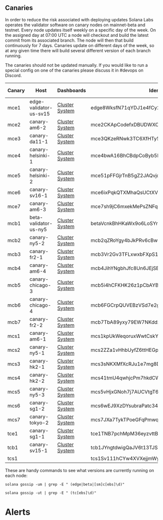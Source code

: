 ## Canaries
In order to reduce the risk associated with deploying updates Solana Labs operates the validator
software on canary nodes on mainnet-beta and testnet. Every node updates itself weekly on a specific
day of the week. On the assigned day at 07:00 UTC a node will checkout and build the latest commit
from its associated branch. The node will then that build continuously for 7 days. Canaries update
on different days of the week, so at any given time there will build several different version of
each branch running.

The canaries should not be updated manually. If you would like to run a special config on one of
the canaries please discuss it in #devops on Discord.

|Canary|Host|Dashboards|Identity|Cluster|Channel|Updates on|
|------|----|----------|--------|-------|-------|-------------------:|
|mce1|edge-validator-us-sv15|[Cluster](https://metrics.solana.com:3000/d/ZGydwJ8Vz/unstaked-canaries-monitoring?orgId=1&var-bucket_flux=mainnet-beta&var-host_id=edge8WksfN71qYDJ1e4fCy2WfKg19fXU5zuztDi9uTM&var-hostid_query_string=r.host_id%20%3D%3D%20%22edge8WksfN71qYDJ1e4fCy2WfKg19fXU5zuztDi9uTM%22%20or%0A%20r.host_id%20%3D%3D%20%22mce2CKApCodefxDBUDWXCdBkqoh2dg1vpWJJX2qfuvV%22%20or%0A%20r.host_id%20%3D%3D%20%22mce3QKzeRNwk3TC6XfHTy5hdRT6u5UKm4rKQbNKkFhF%22%20or%0A%20r.host_id%20%3D%3D%20%22mce4bwA16BhCBdpCoByb5BMiwB5hTTrhB2acLxr54PZ%22%20or%0A%20r.host_id%20%3D%3D%20%22mce51pFFGjrTnB5gZ2JAQvjojniRbV7MaHr9ywvVZcD%22%20or%0A%20r.host_id%20%3D%3D%20%22mce6ixPqkQTXMhaQsUCtXV23JC3JLCeyqbQGoNmgNCX%22%20or%0A%20r.host_id%20%3D%3D%20%22mce7sh9jC6mxekMePsZNFqHaWn7o8Jah14KPpdEaU2e%22%20or%0A%20r.host_id%20%3D%3D%20%22betaVcnkBhHKaWx9o6LoSYrGaoDCskQLm94cUVWqDLS%22%20or%0A%20r.host_id%20%3D%3D%20%22mcb2qZRoYgy4bJkPRv6cBwLAAYow9ZsSzcrjJKprUnd%22%20or%0A%20r.host_id%20%3D%3D%20%22mcb3Vr2Gv3TFLxwxbFXpS13kC349JNTmxErqu7V23Bv%22%20or%0A%20r.host_id%20%3D%3D%20%22mcb4JihYNgbhJfc8Un6JEjSEqBrGkmKGev38G55U5qL%22%20or%0A%20r.host_id%20%3D%3D%20%22mcb5i4hCFKHK26z1pCbAYBB2efHnS2EZMv2bRfFaL7x%22%20or%0A%20r.host_id%20%3D%3D%20%22mcb6FGCrpQUVEBzVSd7e2goVAyy7TjsRsu9E2rXFN7h%22%20or%0A%20r.host_id%20%3D%3D%20%22mcb7TbA89yxy79EW7NKddzGL7YZDeccykbu1LJLBT73%22%20or%0A%20r.host_id%20%3D%3D%20%22mcs1kpUkWeqoruxWwtCskY1GGF4Bx1t3MMtHSHoSLyC%22%20or%0A%20r.host_id%20%3D%3D%20%22mcs2ZZa1vHhbUyfZ6ttHEGpFU6pib4pm4ownTxBm6Jc%22%20or%0A%20r.host_id%20%3D%3D%20%22mcs3sNKXMfXcRJu1e7mg8DUW2nn65XSkoKc6DAkcPjW%22%20or%0A%20r.host_id%20%3D%3D%20%22mcs41tmU4qwhjcPm7hkdCWNyXUsizxF6LcNjSLmPdvm%22%20or%0A%20r.host_id%20%3D%3D%20%22mcs5vHjxGNoh7j7AUCVtgT6fe2ChTpCHJggRSot1hFm%22%20or%0A%20r.host_id%20%3D%3D%20%22mcs6wEJ9XzDYsubraPatc34ASa3jN5vfNhhrXzfsGkQ%22%20or%0A%20r.host_id%20%3D%3D%20%22mcs7JXa7TykTPoeGFqPmwqKQ1yaWopxTeUU1JdfssG7%22%20or%0A%20r.host_id%20%3D%3D%20%22tce1TNB7pchMpM36eyzvttBDEwTczv86o5P2SS8dpSU%22%20or%0A%20r.host_id%20%3D%3D%20%22tcb1JYngtdwigQaJV6t13TJSnKuEPitpwoHS5TAYg1H%22%20or%0A%20r.host_id%20%3D%3D%20%22tcs1Sv111hCYw4XVXejjmWybne4arptjgbgnGAKwWwc%22) [System](https://metrics.solana.com:3000/d/rYdddlPWkk/system-metrics-full?orgId=1&var-DS_PROMETHEUS=Metrics-Prometheus&var-job=All&var-node=edge-validator-us-sv15:9100&var-diskdevices=%5Ba-z%5D%2B%7Cnvme%5B0-9%5D%2Bn%5B0-9%5D%2B&refresh=5m&from=now-15m&to=now)|edge8WksfN71qYDJ1e4fCy2WfKg19fXU5zuztDi9uTM|mainnet-beta|edge|Monday|
|mce2|canary-am6-2|[Cluster](https://metrics.solana.com:3000/d/ZGydwJ8Vz/unstaked-canaries-monitoring?orgId=1&var-bucket_flux=mainnet-beta&var-host_id=mce2CKApCodefxDBUDWXCdBkqoh2dg1vpWJJX2qfuvV&var-hostid_query_string=r.host_id%20%3D%3D%20%22edge8WksfN71qYDJ1e4fCy2WfKg19fXU5zuztDi9uTM%22%20or%0A%20r.host_id%20%3D%3D%20%22mce2CKApCodefxDBUDWXCdBkqoh2dg1vpWJJX2qfuvV%22%20or%0A%20r.host_id%20%3D%3D%20%22mce3QKzeRNwk3TC6XfHTy5hdRT6u5UKm4rKQbNKkFhF%22%20or%0A%20r.host_id%20%3D%3D%20%22mce4bwA16BhCBdpCoByb5BMiwB5hTTrhB2acLxr54PZ%22%20or%0A%20r.host_id%20%3D%3D%20%22mce51pFFGjrTnB5gZ2JAQvjojniRbV7MaHr9ywvVZcD%22%20or%0A%20r.host_id%20%3D%3D%20%22mce6ixPqkQTXMhaQsUCtXV23JC3JLCeyqbQGoNmgNCX%22%20or%0A%20r.host_id%20%3D%3D%20%22mce7sh9jC6mxekMePsZNFqHaWn7o8Jah14KPpdEaU2e%22%20or%0A%20r.host_id%20%3D%3D%20%22betaVcnkBhHKaWx9o6LoSYrGaoDCskQLm94cUVWqDLS%22%20or%0A%20r.host_id%20%3D%3D%20%22mcb2qZRoYgy4bJkPRv6cBwLAAYow9ZsSzcrjJKprUnd%22%20or%0A%20r.host_id%20%3D%3D%20%22mcb3Vr2Gv3TFLxwxbFXpS13kC349JNTmxErqu7V23Bv%22%20or%0A%20r.host_id%20%3D%3D%20%22mcb4JihYNgbhJfc8Un6JEjSEqBrGkmKGev38G55U5qL%22%20or%0A%20r.host_id%20%3D%3D%20%22mcb5i4hCFKHK26z1pCbAYBB2efHnS2EZMv2bRfFaL7x%22%20or%0A%20r.host_id%20%3D%3D%20%22mcb6FGCrpQUVEBzVSd7e2goVAyy7TjsRsu9E2rXFN7h%22%20or%0A%20r.host_id%20%3D%3D%20%22mcb7TbA89yxy79EW7NKddzGL7YZDeccykbu1LJLBT73%22%20or%0A%20r.host_id%20%3D%3D%20%22mcs1kpUkWeqoruxWwtCskY1GGF4Bx1t3MMtHSHoSLyC%22%20or%0A%20r.host_id%20%3D%3D%20%22mcs2ZZa1vHhbUyfZ6ttHEGpFU6pib4pm4ownTxBm6Jc%22%20or%0A%20r.host_id%20%3D%3D%20%22mcs3sNKXMfXcRJu1e7mg8DUW2nn65XSkoKc6DAkcPjW%22%20or%0A%20r.host_id%20%3D%3D%20%22mcs41tmU4qwhjcPm7hkdCWNyXUsizxF6LcNjSLmPdvm%22%20or%0A%20r.host_id%20%3D%3D%20%22mcs5vHjxGNoh7j7AUCVtgT6fe2ChTpCHJggRSot1hFm%22%20or%0A%20r.host_id%20%3D%3D%20%22mcs6wEJ9XzDYsubraPatc34ASa3jN5vfNhhrXzfsGkQ%22%20or%0A%20r.host_id%20%3D%3D%20%22mcs7JXa7TykTPoeGFqPmwqKQ1yaWopxTeUU1JdfssG7%22%20or%0A%20r.host_id%20%3D%3D%20%22tce1TNB7pchMpM36eyzvttBDEwTczv86o5P2SS8dpSU%22%20or%0A%20r.host_id%20%3D%3D%20%22tcb1JYngtdwigQaJV6t13TJSnKuEPitpwoHS5TAYg1H%22%20or%0A%20r.host_id%20%3D%3D%20%22tcs1Sv111hCYw4XVXejjmWybne4arptjgbgnGAKwWwc%22) [System](https://metrics.solana.com:3000/d/rYdddlPWkk/system-metrics-full?orgId=1&var-DS_PROMETHEUS=Metrics-Prometheus&var-job=All&var-node=canary-am6-2:9100&var-diskdevices=%5Ba-z%5D%2B%7Cnvme%5B0-9%5D%2Bn%5B0-9%5D%2B&from=now-15m&to=now&refresh=5m)|mce2CKApCodefxDBUDWXCdBkqoh2dg1vpWJJX2qfuvV|mainnet-beta|edge|Tuesday|
|mce3|canary-da11-1|[Cluster](https://metrics.solana.com:3000/d/ZGydwJ8Vz/unstaked-canaries-monitoring?orgId=1&var-bucket_flux=mainnet-beta&var-host_id=mce3QKzeRNwk3TC6XfHTy5hdRT6u5UKm4rKQbNKkFhF&var-hostid_query_string=r.host_id%20%3D%3D%20%22edge8WksfN71qYDJ1e4fCy2WfKg19fXU5zuztDi9uTM%22%20or%0A%20r.host_id%20%3D%3D%20%22mce2CKApCodefxDBUDWXCdBkqoh2dg1vpWJJX2qfuvV%22%20or%0A%20r.host_id%20%3D%3D%20%22mce3QKzeRNwk3TC6XfHTy5hdRT6u5UKm4rKQbNKkFhF%22%20or%0A%20r.host_id%20%3D%3D%20%22mce4bwA16BhCBdpCoByb5BMiwB5hTTrhB2acLxr54PZ%22%20or%0A%20r.host_id%20%3D%3D%20%22mce51pFFGjrTnB5gZ2JAQvjojniRbV7MaHr9ywvVZcD%22%20or%0A%20r.host_id%20%3D%3D%20%22mce6ixPqkQTXMhaQsUCtXV23JC3JLCeyqbQGoNmgNCX%22%20or%0A%20r.host_id%20%3D%3D%20%22mce7sh9jC6mxekMePsZNFqHaWn7o8Jah14KPpdEaU2e%22%20or%0A%20r.host_id%20%3D%3D%20%22betaVcnkBhHKaWx9o6LoSYrGaoDCskQLm94cUVWqDLS%22%20or%0A%20r.host_id%20%3D%3D%20%22mcb2qZRoYgy4bJkPRv6cBwLAAYow9ZsSzcrjJKprUnd%22%20or%0A%20r.host_id%20%3D%3D%20%22mcb3Vr2Gv3TFLxwxbFXpS13kC349JNTmxErqu7V23Bv%22%20or%0A%20r.host_id%20%3D%3D%20%22mcb4JihYNgbhJfc8Un6JEjSEqBrGkmKGev38G55U5qL%22%20or%0A%20r.host_id%20%3D%3D%20%22mcb5i4hCFKHK26z1pCbAYBB2efHnS2EZMv2bRfFaL7x%22%20or%0A%20r.host_id%20%3D%3D%20%22mcb6FGCrpQUVEBzVSd7e2goVAyy7TjsRsu9E2rXFN7h%22%20or%0A%20r.host_id%20%3D%3D%20%22mcb7TbA89yxy79EW7NKddzGL7YZDeccykbu1LJLBT73%22%20or%0A%20r.host_id%20%3D%3D%20%22mcs1kpUkWeqoruxWwtCskY1GGF4Bx1t3MMtHSHoSLyC%22%20or%0A%20r.host_id%20%3D%3D%20%22mcs2ZZa1vHhbUyfZ6ttHEGpFU6pib4pm4ownTxBm6Jc%22%20or%0A%20r.host_id%20%3D%3D%20%22mcs3sNKXMfXcRJu1e7mg8DUW2nn65XSkoKc6DAkcPjW%22%20or%0A%20r.host_id%20%3D%3D%20%22mcs41tmU4qwhjcPm7hkdCWNyXUsizxF6LcNjSLmPdvm%22%20or%0A%20r.host_id%20%3D%3D%20%22mcs5vHjxGNoh7j7AUCVtgT6fe2ChTpCHJggRSot1hFm%22%20or%0A%20r.host_id%20%3D%3D%20%22mcs6wEJ9XzDYsubraPatc34ASa3jN5vfNhhrXzfsGkQ%22%20or%0A%20r.host_id%20%3D%3D%20%22mcs7JXa7TykTPoeGFqPmwqKQ1yaWopxTeUU1JdfssG7%22%20or%0A%20r.host_id%20%3D%3D%20%22tce1TNB7pchMpM36eyzvttBDEwTczv86o5P2SS8dpSU%22%20or%0A%20r.host_id%20%3D%3D%20%22tcb1JYngtdwigQaJV6t13TJSnKuEPitpwoHS5TAYg1H%22%20or%0A%20r.host_id%20%3D%3D%20%22tcs1Sv111hCYw4XVXejjmWybne4arptjgbgnGAKwWwc%22) [System](https://metrics.solana.com:3000/d/rYdddlPWkk/system-metrics-full?orgId=1&var-DS_PROMETHEUS=Metrics-Prometheus&var-job=All&var-node=canary-da11-1%3A9100&var-diskdevices=%5Ba-z%5D%2B%7Cnvme%5B0-9%5D%2Bn%5B0-9%5D%2B&refresh=5m&from=now-15m&to=now)|mce3QKzeRNwk3TC6XfHTy5hdRT6u5UKm4rKQbNKkFhF|mainnet-beta|edge|Wednesday|
|mce4|canary-helsinki-1|[Cluster](https://metrics.solana.com:3000/d/ZGydwJ8Vz/unstaked-canaries-monitoring?orgId=1&var-bucket_flux=mainnet-beta&var-host_id=mce4bwA16BhCBdpCoByb5BMiwB5hTTrhB2acLxr54PZ&var-hostid_query_string=r.host_id%20%3D%3D%20%22edge8WksfN71qYDJ1e4fCy2WfKg19fXU5zuztDi9uTM%22%20or%0A%20r.host_id%20%3D%3D%20%22mce2CKApCodefxDBUDWXCdBkqoh2dg1vpWJJX2qfuvV%22%20or%0A%20r.host_id%20%3D%3D%20%22mce3QKzeRNwk3TC6XfHTy5hdRT6u5UKm4rKQbNKkFhF%22%20or%0A%20r.host_id%20%3D%3D%20%22mce4bwA16BhCBdpCoByb5BMiwB5hTTrhB2acLxr54PZ%22%20or%0A%20r.host_id%20%3D%3D%20%22mce51pFFGjrTnB5gZ2JAQvjojniRbV7MaHr9ywvVZcD%22%20or%0A%20r.host_id%20%3D%3D%20%22mce6ixPqkQTXMhaQsUCtXV23JC3JLCeyqbQGoNmgNCX%22%20or%0A%20r.host_id%20%3D%3D%20%22mce7sh9jC6mxekMePsZNFqHaWn7o8Jah14KPpdEaU2e%22%20or%0A%20r.host_id%20%3D%3D%20%22betaVcnkBhHKaWx9o6LoSYrGaoDCskQLm94cUVWqDLS%22%20or%0A%20r.host_id%20%3D%3D%20%22mcb2qZRoYgy4bJkPRv6cBwLAAYow9ZsSzcrjJKprUnd%22%20or%0A%20r.host_id%20%3D%3D%20%22mcb3Vr2Gv3TFLxwxbFXpS13kC349JNTmxErqu7V23Bv%22%20or%0A%20r.host_id%20%3D%3D%20%22mcb4JihYNgbhJfc8Un6JEjSEqBrGkmKGev38G55U5qL%22%20or%0A%20r.host_id%20%3D%3D%20%22mcb5i4hCFKHK26z1pCbAYBB2efHnS2EZMv2bRfFaL7x%22%20or%0A%20r.host_id%20%3D%3D%20%22mcb6FGCrpQUVEBzVSd7e2goVAyy7TjsRsu9E2rXFN7h%22%20or%0A%20r.host_id%20%3D%3D%20%22mcb7TbA89yxy79EW7NKddzGL7YZDeccykbu1LJLBT73%22%20or%0A%20r.host_id%20%3D%3D%20%22mcs1kpUkWeqoruxWwtCskY1GGF4Bx1t3MMtHSHoSLyC%22%20or%0A%20r.host_id%20%3D%3D%20%22mcs2ZZa1vHhbUyfZ6ttHEGpFU6pib4pm4ownTxBm6Jc%22%20or%0A%20r.host_id%20%3D%3D%20%22mcs3sNKXMfXcRJu1e7mg8DUW2nn65XSkoKc6DAkcPjW%22%20or%0A%20r.host_id%20%3D%3D%20%22mcs41tmU4qwhjcPm7hkdCWNyXUsizxF6LcNjSLmPdvm%22%20or%0A%20r.host_id%20%3D%3D%20%22mcs5vHjxGNoh7j7AUCVtgT6fe2ChTpCHJggRSot1hFm%22%20or%0A%20r.host_id%20%3D%3D%20%22mcs6wEJ9XzDYsubraPatc34ASa3jN5vfNhhrXzfsGkQ%22%20or%0A%20r.host_id%20%3D%3D%20%22mcs7JXa7TykTPoeGFqPmwqKQ1yaWopxTeUU1JdfssG7%22%20or%0A%20r.host_id%20%3D%3D%20%22tce1TNB7pchMpM36eyzvttBDEwTczv86o5P2SS8dpSU%22%20or%0A%20r.host_id%20%3D%3D%20%22tcb1JYngtdwigQaJV6t13TJSnKuEPitpwoHS5TAYg1H%22%20or%0A%20r.host_id%20%3D%3D%20%22tcs1Sv111hCYw4XVXejjmWybne4arptjgbgnGAKwWwc%22) [System]()|mce4bwA16BhCBdpCoByb5BMiwB5hTTrhB2acLxr54PZ|mainnet-beta|edge|Thursday|
|mce5|canary-helsinki-2|[Cluster](https://metrics.solana.com:3000/d/ZGydwJ8Vz/unstaked-canaries-monitoring?orgId=1&var-bucket_flux=mainnet-beta&var-host_id=mce51pFFGjrTnB5gZ2JAQvjojniRbV7MaHr9ywvVZcD&var-hostid_query_string=r.host_id%20%3D%3D%20%22edge8WksfN71qYDJ1e4fCy2WfKg19fXU5zuztDi9uTM%22%20or%0A%20r.host_id%20%3D%3D%20%22mce2CKApCodefxDBUDWXCdBkqoh2dg1vpWJJX2qfuvV%22%20or%0A%20r.host_id%20%3D%3D%20%22mce3QKzeRNwk3TC6XfHTy5hdRT6u5UKm4rKQbNKkFhF%22%20or%0A%20r.host_id%20%3D%3D%20%22mce4bwA16BhCBdpCoByb5BMiwB5hTTrhB2acLxr54PZ%22%20or%0A%20r.host_id%20%3D%3D%20%22mce51pFFGjrTnB5gZ2JAQvjojniRbV7MaHr9ywvVZcD%22%20or%0A%20r.host_id%20%3D%3D%20%22mce6ixPqkQTXMhaQsUCtXV23JC3JLCeyqbQGoNmgNCX%22%20or%0A%20r.host_id%20%3D%3D%20%22mce7sh9jC6mxekMePsZNFqHaWn7o8Jah14KPpdEaU2e%22%20or%0A%20r.host_id%20%3D%3D%20%22betaVcnkBhHKaWx9o6LoSYrGaoDCskQLm94cUVWqDLS%22%20or%0A%20r.host_id%20%3D%3D%20%22mcb2qZRoYgy4bJkPRv6cBwLAAYow9ZsSzcrjJKprUnd%22%20or%0A%20r.host_id%20%3D%3D%20%22mcb3Vr2Gv3TFLxwxbFXpS13kC349JNTmxErqu7V23Bv%22%20or%0A%20r.host_id%20%3D%3D%20%22mcb4JihYNgbhJfc8Un6JEjSEqBrGkmKGev38G55U5qL%22%20or%0A%20r.host_id%20%3D%3D%20%22mcb5i4hCFKHK26z1pCbAYBB2efHnS2EZMv2bRfFaL7x%22%20or%0A%20r.host_id%20%3D%3D%20%22mcb6FGCrpQUVEBzVSd7e2goVAyy7TjsRsu9E2rXFN7h%22%20or%0A%20r.host_id%20%3D%3D%20%22mcb7TbA89yxy79EW7NKddzGL7YZDeccykbu1LJLBT73%22%20or%0A%20r.host_id%20%3D%3D%20%22mcs1kpUkWeqoruxWwtCskY1GGF4Bx1t3MMtHSHoSLyC%22%20or%0A%20r.host_id%20%3D%3D%20%22mcs2ZZa1vHhbUyfZ6ttHEGpFU6pib4pm4ownTxBm6Jc%22%20or%0A%20r.host_id%20%3D%3D%20%22mcs3sNKXMfXcRJu1e7mg8DUW2nn65XSkoKc6DAkcPjW%22%20or%0A%20r.host_id%20%3D%3D%20%22mcs41tmU4qwhjcPm7hkdCWNyXUsizxF6LcNjSLmPdvm%22%20or%0A%20r.host_id%20%3D%3D%20%22mcs5vHjxGNoh7j7AUCVtgT6fe2ChTpCHJggRSot1hFm%22%20or%0A%20r.host_id%20%3D%3D%20%22mcs6wEJ9XzDYsubraPatc34ASa3jN5vfNhhrXzfsGkQ%22%20or%0A%20r.host_id%20%3D%3D%20%22mcs7JXa7TykTPoeGFqPmwqKQ1yaWopxTeUU1JdfssG7%22%20or%0A%20r.host_id%20%3D%3D%20%22tce1TNB7pchMpM36eyzvttBDEwTczv86o5P2SS8dpSU%22%20or%0A%20r.host_id%20%3D%3D%20%22tcb1JYngtdwigQaJV6t13TJSnKuEPitpwoHS5TAYg1H%22%20or%0A%20r.host_id%20%3D%3D%20%22tcs1Sv111hCYw4XVXejjmWybne4arptjgbgnGAKwWwc%22) [System]()|mce51pFFGjrTnB5gZ2JAQvjojniRbV7MaHr9ywvVZcD|mainnet-beta|edge|Friday|
|mce6|canary-sv16-1|[Cluster](https://metrics.solana.com:3000/d/ZGydwJ8Vz/unstaked-canaries-monitoring?orgId=1&var-bucket_flux=mainnet-beta&var-host_id=mce6ixPqkQTXMhaQsUCtXV23JC3JLCeyqbQGoNmgNCX&var-hostid_query_string=r.host_id%20%3D%3D%20%22edge8WksfN71qYDJ1e4fCy2WfKg19fXU5zuztDi9uTM%22%20or%0A%20r.host_id%20%3D%3D%20%22mce2CKApCodefxDBUDWXCdBkqoh2dg1vpWJJX2qfuvV%22%20or%0A%20r.host_id%20%3D%3D%20%22mce3QKzeRNwk3TC6XfHTy5hdRT6u5UKm4rKQbNKkFhF%22%20or%0A%20r.host_id%20%3D%3D%20%22mce4bwA16BhCBdpCoByb5BMiwB5hTTrhB2acLxr54PZ%22%20or%0A%20r.host_id%20%3D%3D%20%22mce51pFFGjrTnB5gZ2JAQvjojniRbV7MaHr9ywvVZcD%22%20or%0A%20r.host_id%20%3D%3D%20%22mce6ixPqkQTXMhaQsUCtXV23JC3JLCeyqbQGoNmgNCX%22%20or%0A%20r.host_id%20%3D%3D%20%22mce7sh9jC6mxekMePsZNFqHaWn7o8Jah14KPpdEaU2e%22%20or%0A%20r.host_id%20%3D%3D%20%22betaVcnkBhHKaWx9o6LoSYrGaoDCskQLm94cUVWqDLS%22%20or%0A%20r.host_id%20%3D%3D%20%22mcb2qZRoYgy4bJkPRv6cBwLAAYow9ZsSzcrjJKprUnd%22%20or%0A%20r.host_id%20%3D%3D%20%22mcb3Vr2Gv3TFLxwxbFXpS13kC349JNTmxErqu7V23Bv%22%20or%0A%20r.host_id%20%3D%3D%20%22mcb4JihYNgbhJfc8Un6JEjSEqBrGkmKGev38G55U5qL%22%20or%0A%20r.host_id%20%3D%3D%20%22mcb5i4hCFKHK26z1pCbAYBB2efHnS2EZMv2bRfFaL7x%22%20or%0A%20r.host_id%20%3D%3D%20%22mcb6FGCrpQUVEBzVSd7e2goVAyy7TjsRsu9E2rXFN7h%22%20or%0A%20r.host_id%20%3D%3D%20%22mcb7TbA89yxy79EW7NKddzGL7YZDeccykbu1LJLBT73%22%20or%0A%20r.host_id%20%3D%3D%20%22mcs1kpUkWeqoruxWwtCskY1GGF4Bx1t3MMtHSHoSLyC%22%20or%0A%20r.host_id%20%3D%3D%20%22mcs2ZZa1vHhbUyfZ6ttHEGpFU6pib4pm4ownTxBm6Jc%22%20or%0A%20r.host_id%20%3D%3D%20%22mcs3sNKXMfXcRJu1e7mg8DUW2nn65XSkoKc6DAkcPjW%22%20or%0A%20r.host_id%20%3D%3D%20%22mcs41tmU4qwhjcPm7hkdCWNyXUsizxF6LcNjSLmPdvm%22%20or%0A%20r.host_id%20%3D%3D%20%22mcs5vHjxGNoh7j7AUCVtgT6fe2ChTpCHJggRSot1hFm%22%20or%0A%20r.host_id%20%3D%3D%20%22mcs6wEJ9XzDYsubraPatc34ASa3jN5vfNhhrXzfsGkQ%22%20or%0A%20r.host_id%20%3D%3D%20%22mcs7JXa7TykTPoeGFqPmwqKQ1yaWopxTeUU1JdfssG7%22%20or%0A%20r.host_id%20%3D%3D%20%22tce1TNB7pchMpM36eyzvttBDEwTczv86o5P2SS8dpSU%22%20or%0A%20r.host_id%20%3D%3D%20%22tcb1JYngtdwigQaJV6t13TJSnKuEPitpwoHS5TAYg1H%22%20or%0A%20r.host_id%20%3D%3D%20%22tcs1Sv111hCYw4XVXejjmWybne4arptjgbgnGAKwWwc%22) [System]()|mce6ixPqkQTXMhaQsUCtXV23JC3JLCeyqbQGoNmgNCX|mainnet-beta|edge|Saturday|
|mce7|canary-am6-3|[Cluster](https://metrics.solana.com:3000/d/ZGydwJ8Vz/unstaked-canaries-monitoring?orgId=1&var-bucket_flux=mainnet-beta&var-host_id=mce7sh9jC6mxekMePsZNFqHaWn7o8Jah14KPpdEaU2e&var-hostid_query_string=r.host_id%20%3D%3D%20%22edge8WksfN71qYDJ1e4fCy2WfKg19fXU5zuztDi9uTM%22%20or%0A%20r.host_id%20%3D%3D%20%22mce2CKApCodefxDBUDWXCdBkqoh2dg1vpWJJX2qfuvV%22%20or%0A%20r.host_id%20%3D%3D%20%22mce3QKzeRNwk3TC6XfHTy5hdRT6u5UKm4rKQbNKkFhF%22%20or%0A%20r.host_id%20%3D%3D%20%22mce4bwA16BhCBdpCoByb5BMiwB5hTTrhB2acLxr54PZ%22%20or%0A%20r.host_id%20%3D%3D%20%22mce51pFFGjrTnB5gZ2JAQvjojniRbV7MaHr9ywvVZcD%22%20or%0A%20r.host_id%20%3D%3D%20%22mce6ixPqkQTXMhaQsUCtXV23JC3JLCeyqbQGoNmgNCX%22%20or%0A%20r.host_id%20%3D%3D%20%22mce7sh9jC6mxekMePsZNFqHaWn7o8Jah14KPpdEaU2e%22%20or%0A%20r.host_id%20%3D%3D%20%22betaVcnkBhHKaWx9o6LoSYrGaoDCskQLm94cUVWqDLS%22%20or%0A%20r.host_id%20%3D%3D%20%22mcb2qZRoYgy4bJkPRv6cBwLAAYow9ZsSzcrjJKprUnd%22%20or%0A%20r.host_id%20%3D%3D%20%22mcb3Vr2Gv3TFLxwxbFXpS13kC349JNTmxErqu7V23Bv%22%20or%0A%20r.host_id%20%3D%3D%20%22mcb4JihYNgbhJfc8Un6JEjSEqBrGkmKGev38G55U5qL%22%20or%0A%20r.host_id%20%3D%3D%20%22mcb5i4hCFKHK26z1pCbAYBB2efHnS2EZMv2bRfFaL7x%22%20or%0A%20r.host_id%20%3D%3D%20%22mcb6FGCrpQUVEBzVSd7e2goVAyy7TjsRsu9E2rXFN7h%22%20or%0A%20r.host_id%20%3D%3D%20%22mcb7TbA89yxy79EW7NKddzGL7YZDeccykbu1LJLBT73%22%20or%0A%20r.host_id%20%3D%3D%20%22mcs1kpUkWeqoruxWwtCskY1GGF4Bx1t3MMtHSHoSLyC%22%20or%0A%20r.host_id%20%3D%3D%20%22mcs2ZZa1vHhbUyfZ6ttHEGpFU6pib4pm4ownTxBm6Jc%22%20or%0A%20r.host_id%20%3D%3D%20%22mcs3sNKXMfXcRJu1e7mg8DUW2nn65XSkoKc6DAkcPjW%22%20or%0A%20r.host_id%20%3D%3D%20%22mcs41tmU4qwhjcPm7hkdCWNyXUsizxF6LcNjSLmPdvm%22%20or%0A%20r.host_id%20%3D%3D%20%22mcs5vHjxGNoh7j7AUCVtgT6fe2ChTpCHJggRSot1hFm%22%20or%0A%20r.host_id%20%3D%3D%20%22mcs6wEJ9XzDYsubraPatc34ASa3jN5vfNhhrXzfsGkQ%22%20or%0A%20r.host_id%20%3D%3D%20%22mcs7JXa7TykTPoeGFqPmwqKQ1yaWopxTeUU1JdfssG7%22%20or%0A%20r.host_id%20%3D%3D%20%22tce1TNB7pchMpM36eyzvttBDEwTczv86o5P2SS8dpSU%22%20or%0A%20r.host_id%20%3D%3D%20%22tcb1JYngtdwigQaJV6t13TJSnKuEPitpwoHS5TAYg1H%22%20or%0A%20r.host_id%20%3D%3D%20%22tcs1Sv111hCYw4XVXejjmWybne4arptjgbgnGAKwWwc%22) [System]()|mce7sh9jC6mxekMePsZNFqHaWn7o8Jah14KPpdEaU2e|mainnet-beta|edge|Sunday|
|mcb1|beta-validator-us-ny5|[Cluster](https://metrics.solana.com:3000/d/ZGydwJ8Vz/unstaked-canaries-monitoring?orgId=1&var-bucket_flux=mainnet-beta&var-host_id=betaVcnkBhHKaWx9o6LoSYrGaoDCskQLm94cUVWqDLS&var-hostid_query_string=r.host_id%20%3D%3D%20%22edge8WksfN71qYDJ1e4fCy2WfKg19fXU5zuztDi9uTM%22%20or%0A%20r.host_id%20%3D%3D%20%22mce2CKApCodefxDBUDWXCdBkqoh2dg1vpWJJX2qfuvV%22%20or%0A%20r.host_id%20%3D%3D%20%22mce3QKzeRNwk3TC6XfHTy5hdRT6u5UKm4rKQbNKkFhF%22%20or%0A%20r.host_id%20%3D%3D%20%22mce4bwA16BhCBdpCoByb5BMiwB5hTTrhB2acLxr54PZ%22%20or%0A%20r.host_id%20%3D%3D%20%22mce51pFFGjrTnB5gZ2JAQvjojniRbV7MaHr9ywvVZcD%22%20or%0A%20r.host_id%20%3D%3D%20%22mce6ixPqkQTXMhaQsUCtXV23JC3JLCeyqbQGoNmgNCX%22%20or%0A%20r.host_id%20%3D%3D%20%22mce7sh9jC6mxekMePsZNFqHaWn7o8Jah14KPpdEaU2e%22%20or%0A%20r.host_id%20%3D%3D%20%22betaVcnkBhHKaWx9o6LoSYrGaoDCskQLm94cUVWqDLS%22%20or%0A%20r.host_id%20%3D%3D%20%22mcb2qZRoYgy4bJkPRv6cBwLAAYow9ZsSzcrjJKprUnd%22%20or%0A%20r.host_id%20%3D%3D%20%22mcb3Vr2Gv3TFLxwxbFXpS13kC349JNTmxErqu7V23Bv%22%20or%0A%20r.host_id%20%3D%3D%20%22mcb4JihYNgbhJfc8Un6JEjSEqBrGkmKGev38G55U5qL%22%20or%0A%20r.host_id%20%3D%3D%20%22mcb5i4hCFKHK26z1pCbAYBB2efHnS2EZMv2bRfFaL7x%22%20or%0A%20r.host_id%20%3D%3D%20%22mcb6FGCrpQUVEBzVSd7e2goVAyy7TjsRsu9E2rXFN7h%22%20or%0A%20r.host_id%20%3D%3D%20%22mcb7TbA89yxy79EW7NKddzGL7YZDeccykbu1LJLBT73%22%20or%0A%20r.host_id%20%3D%3D%20%22mcs1kpUkWeqoruxWwtCskY1GGF4Bx1t3MMtHSHoSLyC%22%20or%0A%20r.host_id%20%3D%3D%20%22mcs2ZZa1vHhbUyfZ6ttHEGpFU6pib4pm4ownTxBm6Jc%22%20or%0A%20r.host_id%20%3D%3D%20%22mcs3sNKXMfXcRJu1e7mg8DUW2nn65XSkoKc6DAkcPjW%22%20or%0A%20r.host_id%20%3D%3D%20%22mcs41tmU4qwhjcPm7hkdCWNyXUsizxF6LcNjSLmPdvm%22%20or%0A%20r.host_id%20%3D%3D%20%22mcs5vHjxGNoh7j7AUCVtgT6fe2ChTpCHJggRSot1hFm%22%20or%0A%20r.host_id%20%3D%3D%20%22mcs6wEJ9XzDYsubraPatc34ASa3jN5vfNhhrXzfsGkQ%22%20or%0A%20r.host_id%20%3D%3D%20%22mcs7JXa7TykTPoeGFqPmwqKQ1yaWopxTeUU1JdfssG7%22%20or%0A%20r.host_id%20%3D%3D%20%22tce1TNB7pchMpM36eyzvttBDEwTczv86o5P2SS8dpSU%22%20or%0A%20r.host_id%20%3D%3D%20%22tcb1JYngtdwigQaJV6t13TJSnKuEPitpwoHS5TAYg1H%22%20or%0A%20r.host_id%20%3D%3D%20%22tcs1Sv111hCYw4XVXejjmWybne4arptjgbgnGAKwWwc%22) [System](https://metrics.solana.com:3000/d/rYdddlPWkk/system-metrics-full?orgId=1&var-DS_PROMETHEUS=Metrics-Prometheus&var-job=Mainnet-Beta&var-node=beta-validator-us-ny5%3A9100&var-diskdevices=%5Ba-z%5D%2B%7Cnvme%5B0-9%5D%2Bn%5B0-9%5D%2B&refresh=5m&from=now-15m&to=now)|betaVcnkBhHKaWx9o6LoSYrGaoDCskQLm94cUVWqDLS|mainnet-beta|beta|Monday|
|mcb2|canary-ny5-2|[Cluster](https://metrics.solana.com:3000/d/ZGydwJ8Vz/unstaked-canaries-monitoring?orgId=1&var-bucket_flux=mainnet-beta&var-host_id=mcb2qZRoYgy4bJkPRv6cBwLAAYow9ZsSzcrjJKprUnd&var-hostid_query_string=r.host_id%20%3D%3D%20%22edge8WksfN71qYDJ1e4fCy2WfKg19fXU5zuztDi9uTM%22%20or%0A%20r.host_id%20%3D%3D%20%22mce2CKApCodefxDBUDWXCdBkqoh2dg1vpWJJX2qfuvV%22%20or%0A%20r.host_id%20%3D%3D%20%22mce3QKzeRNwk3TC6XfHTy5hdRT6u5UKm4rKQbNKkFhF%22%20or%0A%20r.host_id%20%3D%3D%20%22mce4bwA16BhCBdpCoByb5BMiwB5hTTrhB2acLxr54PZ%22%20or%0A%20r.host_id%20%3D%3D%20%22mce51pFFGjrTnB5gZ2JAQvjojniRbV7MaHr9ywvVZcD%22%20or%0A%20r.host_id%20%3D%3D%20%22mce6ixPqkQTXMhaQsUCtXV23JC3JLCeyqbQGoNmgNCX%22%20or%0A%20r.host_id%20%3D%3D%20%22mce7sh9jC6mxekMePsZNFqHaWn7o8Jah14KPpdEaU2e%22%20or%0A%20r.host_id%20%3D%3D%20%22betaVcnkBhHKaWx9o6LoSYrGaoDCskQLm94cUVWqDLS%22%20or%0A%20r.host_id%20%3D%3D%20%22mcb2qZRoYgy4bJkPRv6cBwLAAYow9ZsSzcrjJKprUnd%22%20or%0A%20r.host_id%20%3D%3D%20%22mcb3Vr2Gv3TFLxwxbFXpS13kC349JNTmxErqu7V23Bv%22%20or%0A%20r.host_id%20%3D%3D%20%22mcb4JihYNgbhJfc8Un6JEjSEqBrGkmKGev38G55U5qL%22%20or%0A%20r.host_id%20%3D%3D%20%22mcb5i4hCFKHK26z1pCbAYBB2efHnS2EZMv2bRfFaL7x%22%20or%0A%20r.host_id%20%3D%3D%20%22mcb6FGCrpQUVEBzVSd7e2goVAyy7TjsRsu9E2rXFN7h%22%20or%0A%20r.host_id%20%3D%3D%20%22mcb7TbA89yxy79EW7NKddzGL7YZDeccykbu1LJLBT73%22%20or%0A%20r.host_id%20%3D%3D%20%22mcs1kpUkWeqoruxWwtCskY1GGF4Bx1t3MMtHSHoSLyC%22%20or%0A%20r.host_id%20%3D%3D%20%22mcs2ZZa1vHhbUyfZ6ttHEGpFU6pib4pm4ownTxBm6Jc%22%20or%0A%20r.host_id%20%3D%3D%20%22mcs3sNKXMfXcRJu1e7mg8DUW2nn65XSkoKc6DAkcPjW%22%20or%0A%20r.host_id%20%3D%3D%20%22mcs41tmU4qwhjcPm7hkdCWNyXUsizxF6LcNjSLmPdvm%22%20or%0A%20r.host_id%20%3D%3D%20%22mcs5vHjxGNoh7j7AUCVtgT6fe2ChTpCHJggRSot1hFm%22%20or%0A%20r.host_id%20%3D%3D%20%22mcs6wEJ9XzDYsubraPatc34ASa3jN5vfNhhrXzfsGkQ%22%20or%0A%20r.host_id%20%3D%3D%20%22mcs7JXa7TykTPoeGFqPmwqKQ1yaWopxTeUU1JdfssG7%22%20or%0A%20r.host_id%20%3D%3D%20%22tce1TNB7pchMpM36eyzvttBDEwTczv86o5P2SS8dpSU%22%20or%0A%20r.host_id%20%3D%3D%20%22tcb1JYngtdwigQaJV6t13TJSnKuEPitpwoHS5TAYg1H%22%20or%0A%20r.host_id%20%3D%3D%20%22tcs1Sv111hCYw4XVXejjmWybne4arptjgbgnGAKwWwc%22) [System](https://metrics.solana.com:3000/d/rYdddlPWkk/system-metrics-full?orgId=1&var-DS_PROMETHEUS=Metrics-Prometheus&var-job=All&var-node=canary-ny5-2:9100&var-diskdevices=%5Ba-z%5D%2B%7Cnvme%5B0-9%5D%2Bn%5B0-9%5D%2B&refresh=5m&from=now-15m&to=now)|mcb2qZRoYgy4bJkPRv6cBwLAAYow9ZsSzcrjJKprUnd|mainnet-beta|beta|Tuesday|
|mcb3|canary-fr2-1|[Cluster](https://metrics.solana.com:3000/d/ZGydwJ8Vz/unstaked-canaries-monitoring?orgId=1&var-bucket_flux=mainnet-beta&var-host_id=mcb3Vr2Gv3TFLxwxbFXpS13kC349JNTmxErqu7V23Bv&var-hostid_query_string=r.host_id%20%3D%3D%20%22edge8WksfN71qYDJ1e4fCy2WfKg19fXU5zuztDi9uTM%22%20or%0A%20r.host_id%20%3D%3D%20%22mce2CKApCodefxDBUDWXCdBkqoh2dg1vpWJJX2qfuvV%22%20or%0A%20r.host_id%20%3D%3D%20%22mce3QKzeRNwk3TC6XfHTy5hdRT6u5UKm4rKQbNKkFhF%22%20or%0A%20r.host_id%20%3D%3D%20%22mce4bwA16BhCBdpCoByb5BMiwB5hTTrhB2acLxr54PZ%22%20or%0A%20r.host_id%20%3D%3D%20%22mce51pFFGjrTnB5gZ2JAQvjojniRbV7MaHr9ywvVZcD%22%20or%0A%20r.host_id%20%3D%3D%20%22mce6ixPqkQTXMhaQsUCtXV23JC3JLCeyqbQGoNmgNCX%22%20or%0A%20r.host_id%20%3D%3D%20%22mce7sh9jC6mxekMePsZNFqHaWn7o8Jah14KPpdEaU2e%22%20or%0A%20r.host_id%20%3D%3D%20%22betaVcnkBhHKaWx9o6LoSYrGaoDCskQLm94cUVWqDLS%22%20or%0A%20r.host_id%20%3D%3D%20%22mcb2qZRoYgy4bJkPRv6cBwLAAYow9ZsSzcrjJKprUnd%22%20or%0A%20r.host_id%20%3D%3D%20%22mcb3Vr2Gv3TFLxwxbFXpS13kC349JNTmxErqu7V23Bv%22%20or%0A%20r.host_id%20%3D%3D%20%22mcb4JihYNgbhJfc8Un6JEjSEqBrGkmKGev38G55U5qL%22%20or%0A%20r.host_id%20%3D%3D%20%22mcb5i4hCFKHK26z1pCbAYBB2efHnS2EZMv2bRfFaL7x%22%20or%0A%20r.host_id%20%3D%3D%20%22mcb6FGCrpQUVEBzVSd7e2goVAyy7TjsRsu9E2rXFN7h%22%20or%0A%20r.host_id%20%3D%3D%20%22mcb7TbA89yxy79EW7NKddzGL7YZDeccykbu1LJLBT73%22%20or%0A%20r.host_id%20%3D%3D%20%22mcs1kpUkWeqoruxWwtCskY1GGF4Bx1t3MMtHSHoSLyC%22%20or%0A%20r.host_id%20%3D%3D%20%22mcs2ZZa1vHhbUyfZ6ttHEGpFU6pib4pm4ownTxBm6Jc%22%20or%0A%20r.host_id%20%3D%3D%20%22mcs3sNKXMfXcRJu1e7mg8DUW2nn65XSkoKc6DAkcPjW%22%20or%0A%20r.host_id%20%3D%3D%20%22mcs41tmU4qwhjcPm7hkdCWNyXUsizxF6LcNjSLmPdvm%22%20or%0A%20r.host_id%20%3D%3D%20%22mcs5vHjxGNoh7j7AUCVtgT6fe2ChTpCHJggRSot1hFm%22%20or%0A%20r.host_id%20%3D%3D%20%22mcs6wEJ9XzDYsubraPatc34ASa3jN5vfNhhrXzfsGkQ%22%20or%0A%20r.host_id%20%3D%3D%20%22mcs7JXa7TykTPoeGFqPmwqKQ1yaWopxTeUU1JdfssG7%22%20or%0A%20r.host_id%20%3D%3D%20%22tce1TNB7pchMpM36eyzvttBDEwTczv86o5P2SS8dpSU%22%20or%0A%20r.host_id%20%3D%3D%20%22tcb1JYngtdwigQaJV6t13TJSnKuEPitpwoHS5TAYg1H%22%20or%0A%20r.host_id%20%3D%3D%20%22tcs1Sv111hCYw4XVXejjmWybne4arptjgbgnGAKwWwc%22) [System]()|mcb3Vr2Gv3TFLxwxbFXpS13kC349JNTmxErqu7V23Bv|mainnet-beta|beta|Wednesday|
|mcb4|canary-am6-4|[Cluster](https://metrics.solana.com:3000/d/ZGydwJ8Vz/unstaked-canaries-monitoring?orgId=1&var-bucket_flux=mainnet-beta&var-host_id=mcb4JihYNgbhJfc8Un6JEjSEqBrGkmKGev38G55U5qL&var-hostid_query_string=r.host_id%20%3D%3D%20%22edge8WksfN71qYDJ1e4fCy2WfKg19fXU5zuztDi9uTM%22%20or%0A%20r.host_id%20%3D%3D%20%22mce2CKApCodefxDBUDWXCdBkqoh2dg1vpWJJX2qfuvV%22%20or%0A%20r.host_id%20%3D%3D%20%22mce3QKzeRNwk3TC6XfHTy5hdRT6u5UKm4rKQbNKkFhF%22%20or%0A%20r.host_id%20%3D%3D%20%22mce4bwA16BhCBdpCoByb5BMiwB5hTTrhB2acLxr54PZ%22%20or%0A%20r.host_id%20%3D%3D%20%22mce51pFFGjrTnB5gZ2JAQvjojniRbV7MaHr9ywvVZcD%22%20or%0A%20r.host_id%20%3D%3D%20%22mce6ixPqkQTXMhaQsUCtXV23JC3JLCeyqbQGoNmgNCX%22%20or%0A%20r.host_id%20%3D%3D%20%22mce7sh9jC6mxekMePsZNFqHaWn7o8Jah14KPpdEaU2e%22%20or%0A%20r.host_id%20%3D%3D%20%22betaVcnkBhHKaWx9o6LoSYrGaoDCskQLm94cUVWqDLS%22%20or%0A%20r.host_id%20%3D%3D%20%22mcb2qZRoYgy4bJkPRv6cBwLAAYow9ZsSzcrjJKprUnd%22%20or%0A%20r.host_id%20%3D%3D%20%22mcb3Vr2Gv3TFLxwxbFXpS13kC349JNTmxErqu7V23Bv%22%20or%0A%20r.host_id%20%3D%3D%20%22mcb4JihYNgbhJfc8Un6JEjSEqBrGkmKGev38G55U5qL%22%20or%0A%20r.host_id%20%3D%3D%20%22mcb5i4hCFKHK26z1pCbAYBB2efHnS2EZMv2bRfFaL7x%22%20or%0A%20r.host_id%20%3D%3D%20%22mcb6FGCrpQUVEBzVSd7e2goVAyy7TjsRsu9E2rXFN7h%22%20or%0A%20r.host_id%20%3D%3D%20%22mcb7TbA89yxy79EW7NKddzGL7YZDeccykbu1LJLBT73%22%20or%0A%20r.host_id%20%3D%3D%20%22mcs1kpUkWeqoruxWwtCskY1GGF4Bx1t3MMtHSHoSLyC%22%20or%0A%20r.host_id%20%3D%3D%20%22mcs2ZZa1vHhbUyfZ6ttHEGpFU6pib4pm4ownTxBm6Jc%22%20or%0A%20r.host_id%20%3D%3D%20%22mcs3sNKXMfXcRJu1e7mg8DUW2nn65XSkoKc6DAkcPjW%22%20or%0A%20r.host_id%20%3D%3D%20%22mcs41tmU4qwhjcPm7hkdCWNyXUsizxF6LcNjSLmPdvm%22%20or%0A%20r.host_id%20%3D%3D%20%22mcs5vHjxGNoh7j7AUCVtgT6fe2ChTpCHJggRSot1hFm%22%20or%0A%20r.host_id%20%3D%3D%20%22mcs6wEJ9XzDYsubraPatc34ASa3jN5vfNhhrXzfsGkQ%22%20or%0A%20r.host_id%20%3D%3D%20%22mcs7JXa7TykTPoeGFqPmwqKQ1yaWopxTeUU1JdfssG7%22%20or%0A%20r.host_id%20%3D%3D%20%22tce1TNB7pchMpM36eyzvttBDEwTczv86o5P2SS8dpSU%22%20or%0A%20r.host_id%20%3D%3D%20%22tcb1JYngtdwigQaJV6t13TJSnKuEPitpwoHS5TAYg1H%22%20or%0A%20r.host_id%20%3D%3D%20%22tcs1Sv111hCYw4XVXejjmWybne4arptjgbgnGAKwWwc%22) [System]()|mcb4JihYNgbhJfc8Un6JEjSEqBrGkmKGev38G55U5qL|mainnet-beta|beta|Thursday|
|mcb5|canary-chicago-3|[Cluster](https://metrics.solana.com:3000/d/ZGydwJ8Vz/unstaked-canaries-monitoring?orgId=1&var-bucket_flux=mainnet-beta&var-host_id=mcb5i4hCFKHK26z1pCbAYBB2efHnS2EZMv2bRfFaL7x&var-hostid_query_string=r.host_id%20%3D%3D%20%22edge8WksfN71qYDJ1e4fCy2WfKg19fXU5zuztDi9uTM%22%20or%0A%20r.host_id%20%3D%3D%20%22mce2CKApCodefxDBUDWXCdBkqoh2dg1vpWJJX2qfuvV%22%20or%0A%20r.host_id%20%3D%3D%20%22mce3QKzeRNwk3TC6XfHTy5hdRT6u5UKm4rKQbNKkFhF%22%20or%0A%20r.host_id%20%3D%3D%20%22mce4bwA16BhCBdpCoByb5BMiwB5hTTrhB2acLxr54PZ%22%20or%0A%20r.host_id%20%3D%3D%20%22mce51pFFGjrTnB5gZ2JAQvjojniRbV7MaHr9ywvVZcD%22%20or%0A%20r.host_id%20%3D%3D%20%22mce6ixPqkQTXMhaQsUCtXV23JC3JLCeyqbQGoNmgNCX%22%20or%0A%20r.host_id%20%3D%3D%20%22mce7sh9jC6mxekMePsZNFqHaWn7o8Jah14KPpdEaU2e%22%20or%0A%20r.host_id%20%3D%3D%20%22betaVcnkBhHKaWx9o6LoSYrGaoDCskQLm94cUVWqDLS%22%20or%0A%20r.host_id%20%3D%3D%20%22mcb2qZRoYgy4bJkPRv6cBwLAAYow9ZsSzcrjJKprUnd%22%20or%0A%20r.host_id%20%3D%3D%20%22mcb3Vr2Gv3TFLxwxbFXpS13kC349JNTmxErqu7V23Bv%22%20or%0A%20r.host_id%20%3D%3D%20%22mcb4JihYNgbhJfc8Un6JEjSEqBrGkmKGev38G55U5qL%22%20or%0A%20r.host_id%20%3D%3D%20%22mcb5i4hCFKHK26z1pCbAYBB2efHnS2EZMv2bRfFaL7x%22%20or%0A%20r.host_id%20%3D%3D%20%22mcb6FGCrpQUVEBzVSd7e2goVAyy7TjsRsu9E2rXFN7h%22%20or%0A%20r.host_id%20%3D%3D%20%22mcb7TbA89yxy79EW7NKddzGL7YZDeccykbu1LJLBT73%22%20or%0A%20r.host_id%20%3D%3D%20%22mcs1kpUkWeqoruxWwtCskY1GGF4Bx1t3MMtHSHoSLyC%22%20or%0A%20r.host_id%20%3D%3D%20%22mcs2ZZa1vHhbUyfZ6ttHEGpFU6pib4pm4ownTxBm6Jc%22%20or%0A%20r.host_id%20%3D%3D%20%22mcs3sNKXMfXcRJu1e7mg8DUW2nn65XSkoKc6DAkcPjW%22%20or%0A%20r.host_id%20%3D%3D%20%22mcs41tmU4qwhjcPm7hkdCWNyXUsizxF6LcNjSLmPdvm%22%20or%0A%20r.host_id%20%3D%3D%20%22mcs5vHjxGNoh7j7AUCVtgT6fe2ChTpCHJggRSot1hFm%22%20or%0A%20r.host_id%20%3D%3D%20%22mcs6wEJ9XzDYsubraPatc34ASa3jN5vfNhhrXzfsGkQ%22%20or%0A%20r.host_id%20%3D%3D%20%22mcs7JXa7TykTPoeGFqPmwqKQ1yaWopxTeUU1JdfssG7%22%20or%0A%20r.host_id%20%3D%3D%20%22tce1TNB7pchMpM36eyzvttBDEwTczv86o5P2SS8dpSU%22%20or%0A%20r.host_id%20%3D%3D%20%22tcb1JYngtdwigQaJV6t13TJSnKuEPitpwoHS5TAYg1H%22%20or%0A%20r.host_id%20%3D%3D%20%22tcs1Sv111hCYw4XVXejjmWybne4arptjgbgnGAKwWwc%22) [System]()|mcb5i4hCFKHK26z1pCbAYBB2efHnS2EZMv2bRfFaL7x|mainnet-beta|beta|Friday|
|mcb6|canary-chicago-4|[Cluster](https://metrics.solana.com:3000/d/ZGydwJ8Vz/unstaked-canaries-monitoring?orgId=1&var-bucket_flux=mainnet-beta&var-host_id=mcb6FGCrpQUVEBzVSd7e2goVAyy7TjsRsu9E2rXFN7h&var-hostid_query_string=r.host_id%20%3D%3D%20%22edge8WksfN71qYDJ1e4fCy2WfKg19fXU5zuztDi9uTM%22%20or%0A%20r.host_id%20%3D%3D%20%22mce2CKApCodefxDBUDWXCdBkqoh2dg1vpWJJX2qfuvV%22%20or%0A%20r.host_id%20%3D%3D%20%22mce3QKzeRNwk3TC6XfHTy5hdRT6u5UKm4rKQbNKkFhF%22%20or%0A%20r.host_id%20%3D%3D%20%22mce4bwA16BhCBdpCoByb5BMiwB5hTTrhB2acLxr54PZ%22%20or%0A%20r.host_id%20%3D%3D%20%22mce51pFFGjrTnB5gZ2JAQvjojniRbV7MaHr9ywvVZcD%22%20or%0A%20r.host_id%20%3D%3D%20%22mce6ixPqkQTXMhaQsUCtXV23JC3JLCeyqbQGoNmgNCX%22%20or%0A%20r.host_id%20%3D%3D%20%22mce7sh9jC6mxekMePsZNFqHaWn7o8Jah14KPpdEaU2e%22%20or%0A%20r.host_id%20%3D%3D%20%22betaVcnkBhHKaWx9o6LoSYrGaoDCskQLm94cUVWqDLS%22%20or%0A%20r.host_id%20%3D%3D%20%22mcb2qZRoYgy4bJkPRv6cBwLAAYow9ZsSzcrjJKprUnd%22%20or%0A%20r.host_id%20%3D%3D%20%22mcb3Vr2Gv3TFLxwxbFXpS13kC349JNTmxErqu7V23Bv%22%20or%0A%20r.host_id%20%3D%3D%20%22mcb4JihYNgbhJfc8Un6JEjSEqBrGkmKGev38G55U5qL%22%20or%0A%20r.host_id%20%3D%3D%20%22mcb5i4hCFKHK26z1pCbAYBB2efHnS2EZMv2bRfFaL7x%22%20or%0A%20r.host_id%20%3D%3D%20%22mcb6FGCrpQUVEBzVSd7e2goVAyy7TjsRsu9E2rXFN7h%22%20or%0A%20r.host_id%20%3D%3D%20%22mcb7TbA89yxy79EW7NKddzGL7YZDeccykbu1LJLBT73%22%20or%0A%20r.host_id%20%3D%3D%20%22mcs1kpUkWeqoruxWwtCskY1GGF4Bx1t3MMtHSHoSLyC%22%20or%0A%20r.host_id%20%3D%3D%20%22mcs2ZZa1vHhbUyfZ6ttHEGpFU6pib4pm4ownTxBm6Jc%22%20or%0A%20r.host_id%20%3D%3D%20%22mcs3sNKXMfXcRJu1e7mg8DUW2nn65XSkoKc6DAkcPjW%22%20or%0A%20r.host_id%20%3D%3D%20%22mcs41tmU4qwhjcPm7hkdCWNyXUsizxF6LcNjSLmPdvm%22%20or%0A%20r.host_id%20%3D%3D%20%22mcs5vHjxGNoh7j7AUCVtgT6fe2ChTpCHJggRSot1hFm%22%20or%0A%20r.host_id%20%3D%3D%20%22mcs6wEJ9XzDYsubraPatc34ASa3jN5vfNhhrXzfsGkQ%22%20or%0A%20r.host_id%20%3D%3D%20%22mcs7JXa7TykTPoeGFqPmwqKQ1yaWopxTeUU1JdfssG7%22%20or%0A%20r.host_id%20%3D%3D%20%22tce1TNB7pchMpM36eyzvttBDEwTczv86o5P2SS8dpSU%22%20or%0A%20r.host_id%20%3D%3D%20%22tcb1JYngtdwigQaJV6t13TJSnKuEPitpwoHS5TAYg1H%22%20or%0A%20r.host_id%20%3D%3D%20%22tcs1Sv111hCYw4XVXejjmWybne4arptjgbgnGAKwWwc%22) [System]()|mcb6FGCrpQUVEBzVSd7e2goVAyy7TjsRsu9E2rXFN7h|mainnet-beta|beta|Saturday|
|mcb7|canary-fr2-2|[Cluster](https://metrics.solana.com:3000/d/ZGydwJ8Vz/unstaked-canaries-monitoring?orgId=1&var-bucket_flux=mainnet-beta&var-host_id=mcb7TbA89yxy79EW7NKddzGL7YZDeccykbu1LJLBT73&var-hostid_query_string=r.host_id%20%3D%3D%20%22edge8WksfN71qYDJ1e4fCy2WfKg19fXU5zuztDi9uTM%22%20or%0A%20r.host_id%20%3D%3D%20%22mce2CKApCodefxDBUDWXCdBkqoh2dg1vpWJJX2qfuvV%22%20or%0A%20r.host_id%20%3D%3D%20%22mce3QKzeRNwk3TC6XfHTy5hdRT6u5UKm4rKQbNKkFhF%22%20or%0A%20r.host_id%20%3D%3D%20%22mce4bwA16BhCBdpCoByb5BMiwB5hTTrhB2acLxr54PZ%22%20or%0A%20r.host_id%20%3D%3D%20%22mce51pFFGjrTnB5gZ2JAQvjojniRbV7MaHr9ywvVZcD%22%20or%0A%20r.host_id%20%3D%3D%20%22mce6ixPqkQTXMhaQsUCtXV23JC3JLCeyqbQGoNmgNCX%22%20or%0A%20r.host_id%20%3D%3D%20%22mce7sh9jC6mxekMePsZNFqHaWn7o8Jah14KPpdEaU2e%22%20or%0A%20r.host_id%20%3D%3D%20%22betaVcnkBhHKaWx9o6LoSYrGaoDCskQLm94cUVWqDLS%22%20or%0A%20r.host_id%20%3D%3D%20%22mcb2qZRoYgy4bJkPRv6cBwLAAYow9ZsSzcrjJKprUnd%22%20or%0A%20r.host_id%20%3D%3D%20%22mcb3Vr2Gv3TFLxwxbFXpS13kC349JNTmxErqu7V23Bv%22%20or%0A%20r.host_id%20%3D%3D%20%22mcb4JihYNgbhJfc8Un6JEjSEqBrGkmKGev38G55U5qL%22%20or%0A%20r.host_id%20%3D%3D%20%22mcb5i4hCFKHK26z1pCbAYBB2efHnS2EZMv2bRfFaL7x%22%20or%0A%20r.host_id%20%3D%3D%20%22mcb6FGCrpQUVEBzVSd7e2goVAyy7TjsRsu9E2rXFN7h%22%20or%0A%20r.host_id%20%3D%3D%20%22mcb7TbA89yxy79EW7NKddzGL7YZDeccykbu1LJLBT73%22%20or%0A%20r.host_id%20%3D%3D%20%22mcs1kpUkWeqoruxWwtCskY1GGF4Bx1t3MMtHSHoSLyC%22%20or%0A%20r.host_id%20%3D%3D%20%22mcs2ZZa1vHhbUyfZ6ttHEGpFU6pib4pm4ownTxBm6Jc%22%20or%0A%20r.host_id%20%3D%3D%20%22mcs3sNKXMfXcRJu1e7mg8DUW2nn65XSkoKc6DAkcPjW%22%20or%0A%20r.host_id%20%3D%3D%20%22mcs41tmU4qwhjcPm7hkdCWNyXUsizxF6LcNjSLmPdvm%22%20or%0A%20r.host_id%20%3D%3D%20%22mcs5vHjxGNoh7j7AUCVtgT6fe2ChTpCHJggRSot1hFm%22%20or%0A%20r.host_id%20%3D%3D%20%22mcs6wEJ9XzDYsubraPatc34ASa3jN5vfNhhrXzfsGkQ%22%20or%0A%20r.host_id%20%3D%3D%20%22mcs7JXa7TykTPoeGFqPmwqKQ1yaWopxTeUU1JdfssG7%22%20or%0A%20r.host_id%20%3D%3D%20%22tce1TNB7pchMpM36eyzvttBDEwTczv86o5P2SS8dpSU%22%20or%0A%20r.host_id%20%3D%3D%20%22tcb1JYngtdwigQaJV6t13TJSnKuEPitpwoHS5TAYg1H%22%20or%0A%20r.host_id%20%3D%3D%20%22tcs1Sv111hCYw4XVXejjmWybne4arptjgbgnGAKwWwc%22) [System]()|mcb7TbA89yxy79EW7NKddzGL7YZDeccykbu1LJLBT73|mainnet-beta|beta|Sunday|
|mcs1|canary-am6-1|[Cluster](https://metrics.solana.com:3000/d/ZGydwJ8Vz/unstaked-canaries-monitoring?orgId=1&var-bucket_flux=mainnet-beta&var-host_id=mcs1kpUkWeqoruxWwtCskY1GGF4Bx1t3MMtHSHoSLyC&var-hostid_query_string=r.host_id%20%3D%3D%20%22edge8WksfN71qYDJ1e4fCy2WfKg19fXU5zuztDi9uTM%22%20or%0A%20r.host_id%20%3D%3D%20%22mce2CKApCodefxDBUDWXCdBkqoh2dg1vpWJJX2qfuvV%22%20or%0A%20r.host_id%20%3D%3D%20%22mce3QKzeRNwk3TC6XfHTy5hdRT6u5UKm4rKQbNKkFhF%22%20or%0A%20r.host_id%20%3D%3D%20%22mce4bwA16BhCBdpCoByb5BMiwB5hTTrhB2acLxr54PZ%22%20or%0A%20r.host_id%20%3D%3D%20%22mce51pFFGjrTnB5gZ2JAQvjojniRbV7MaHr9ywvVZcD%22%20or%0A%20r.host_id%20%3D%3D%20%22mce6ixPqkQTXMhaQsUCtXV23JC3JLCeyqbQGoNmgNCX%22%20or%0A%20r.host_id%20%3D%3D%20%22mce7sh9jC6mxekMePsZNFqHaWn7o8Jah14KPpdEaU2e%22%20or%0A%20r.host_id%20%3D%3D%20%22betaVcnkBhHKaWx9o6LoSYrGaoDCskQLm94cUVWqDLS%22%20or%0A%20r.host_id%20%3D%3D%20%22mcb2qZRoYgy4bJkPRv6cBwLAAYow9ZsSzcrjJKprUnd%22%20or%0A%20r.host_id%20%3D%3D%20%22mcb3Vr2Gv3TFLxwxbFXpS13kC349JNTmxErqu7V23Bv%22%20or%0A%20r.host_id%20%3D%3D%20%22mcb4JihYNgbhJfc8Un6JEjSEqBrGkmKGev38G55U5qL%22%20or%0A%20r.host_id%20%3D%3D%20%22mcb5i4hCFKHK26z1pCbAYBB2efHnS2EZMv2bRfFaL7x%22%20or%0A%20r.host_id%20%3D%3D%20%22mcb6FGCrpQUVEBzVSd7e2goVAyy7TjsRsu9E2rXFN7h%22%20or%0A%20r.host_id%20%3D%3D%20%22mcb7TbA89yxy79EW7NKddzGL7YZDeccykbu1LJLBT73%22%20or%0A%20r.host_id%20%3D%3D%20%22mcs1kpUkWeqoruxWwtCskY1GGF4Bx1t3MMtHSHoSLyC%22%20or%0A%20r.host_id%20%3D%3D%20%22mcs2ZZa1vHhbUyfZ6ttHEGpFU6pib4pm4ownTxBm6Jc%22%20or%0A%20r.host_id%20%3D%3D%20%22mcs3sNKXMfXcRJu1e7mg8DUW2nn65XSkoKc6DAkcPjW%22%20or%0A%20r.host_id%20%3D%3D%20%22mcs41tmU4qwhjcPm7hkdCWNyXUsizxF6LcNjSLmPdvm%22%20or%0A%20r.host_id%20%3D%3D%20%22mcs5vHjxGNoh7j7AUCVtgT6fe2ChTpCHJggRSot1hFm%22%20or%0A%20r.host_id%20%3D%3D%20%22mcs6wEJ9XzDYsubraPatc34ASa3jN5vfNhhrXzfsGkQ%22%20or%0A%20r.host_id%20%3D%3D%20%22mcs7JXa7TykTPoeGFqPmwqKQ1yaWopxTeUU1JdfssG7%22%20or%0A%20r.host_id%20%3D%3D%20%22tce1TNB7pchMpM36eyzvttBDEwTczv86o5P2SS8dpSU%22%20or%0A%20r.host_id%20%3D%3D%20%22tcb1JYngtdwigQaJV6t13TJSnKuEPitpwoHS5TAYg1H%22%20or%0A%20r.host_id%20%3D%3D%20%22tcs1Sv111hCYw4XVXejjmWybne4arptjgbgnGAKwWwc%22) [System](https://metrics.solana.com:3000/d/rYdddlPWkk/system-metrics-full?orgId=1&var-DS_PROMETHEUS=Metrics-Prometheus&var-job=All&var-node=canary-am6-1:9100&var-diskdevices=%5Ba-z%5D%2B%7Cnvme%5B0-9%5D%2Bn%5B0-9%5D%2B&refresh=5m&from=now-15m&to=now)|mcs1kpUkWeqoruxWwtCskY1GGF4Bx1t3MMtHSHoSLyC|mainnet-beta|stable|Monday|
|mcs2|canary-ny5-1|[Cluster](https://metrics.solana.com:3000/d/ZGydwJ8Vz/unstaked-canaries-monitoring?orgId=1&var-bucket_flux=mainnet-beta&var-host_id=mcs2ZZa1vHhbUyfZ6ttHEGpFU6pib4pm4ownTxBm6Jc&var-hostid_query_string=r.host_id%20%3D%3D%20%22edge8WksfN71qYDJ1e4fCy2WfKg19fXU5zuztDi9uTM%22%20or%0A%20r.host_id%20%3D%3D%20%22mce2CKApCodefxDBUDWXCdBkqoh2dg1vpWJJX2qfuvV%22%20or%0A%20r.host_id%20%3D%3D%20%22mce3QKzeRNwk3TC6XfHTy5hdRT6u5UKm4rKQbNKkFhF%22%20or%0A%20r.host_id%20%3D%3D%20%22mce4bwA16BhCBdpCoByb5BMiwB5hTTrhB2acLxr54PZ%22%20or%0A%20r.host_id%20%3D%3D%20%22mce51pFFGjrTnB5gZ2JAQvjojniRbV7MaHr9ywvVZcD%22%20or%0A%20r.host_id%20%3D%3D%20%22mce6ixPqkQTXMhaQsUCtXV23JC3JLCeyqbQGoNmgNCX%22%20or%0A%20r.host_id%20%3D%3D%20%22mce7sh9jC6mxekMePsZNFqHaWn7o8Jah14KPpdEaU2e%22%20or%0A%20r.host_id%20%3D%3D%20%22betaVcnkBhHKaWx9o6LoSYrGaoDCskQLm94cUVWqDLS%22%20or%0A%20r.host_id%20%3D%3D%20%22mcb2qZRoYgy4bJkPRv6cBwLAAYow9ZsSzcrjJKprUnd%22%20or%0A%20r.host_id%20%3D%3D%20%22mcb3Vr2Gv3TFLxwxbFXpS13kC349JNTmxErqu7V23Bv%22%20or%0A%20r.host_id%20%3D%3D%20%22mcb4JihYNgbhJfc8Un6JEjSEqBrGkmKGev38G55U5qL%22%20or%0A%20r.host_id%20%3D%3D%20%22mcb5i4hCFKHK26z1pCbAYBB2efHnS2EZMv2bRfFaL7x%22%20or%0A%20r.host_id%20%3D%3D%20%22mcb6FGCrpQUVEBzVSd7e2goVAyy7TjsRsu9E2rXFN7h%22%20or%0A%20r.host_id%20%3D%3D%20%22mcb7TbA89yxy79EW7NKddzGL7YZDeccykbu1LJLBT73%22%20or%0A%20r.host_id%20%3D%3D%20%22mcs1kpUkWeqoruxWwtCskY1GGF4Bx1t3MMtHSHoSLyC%22%20or%0A%20r.host_id%20%3D%3D%20%22mcs2ZZa1vHhbUyfZ6ttHEGpFU6pib4pm4ownTxBm6Jc%22%20or%0A%20r.host_id%20%3D%3D%20%22mcs3sNKXMfXcRJu1e7mg8DUW2nn65XSkoKc6DAkcPjW%22%20or%0A%20r.host_id%20%3D%3D%20%22mcs41tmU4qwhjcPm7hkdCWNyXUsizxF6LcNjSLmPdvm%22%20or%0A%20r.host_id%20%3D%3D%20%22mcs5vHjxGNoh7j7AUCVtgT6fe2ChTpCHJggRSot1hFm%22%20or%0A%20r.host_id%20%3D%3D%20%22mcs6wEJ9XzDYsubraPatc34ASa3jN5vfNhhrXzfsGkQ%22%20or%0A%20r.host_id%20%3D%3D%20%22mcs7JXa7TykTPoeGFqPmwqKQ1yaWopxTeUU1JdfssG7%22%20or%0A%20r.host_id%20%3D%3D%20%22tce1TNB7pchMpM36eyzvttBDEwTczv86o5P2SS8dpSU%22%20or%0A%20r.host_id%20%3D%3D%20%22tcb1JYngtdwigQaJV6t13TJSnKuEPitpwoHS5TAYg1H%22%20or%0A%20r.host_id%20%3D%3D%20%22tcs1Sv111hCYw4XVXejjmWybne4arptjgbgnGAKwWwc%22) [System](https://metrics.solana.com:3000/d/rYdddlPWkk/system-metrics-full?orgId=1&var-DS_PROMETHEUS=Metrics-Prometheus&var-job=All&var-node=canary-ny5-1:9100&var-diskdevices=%5Ba-z%5D%2B%7Cnvme%5B0-9%5D%2Bn%5B0-9%5D%2B&refresh=5m&from=now-15m&to=now)|mcs2ZZa1vHhbUyfZ6ttHEGpFU6pib4pm4ownTxBm6Jc|mainnet-beta|stable|Tuesday|
|mcs3|canary-hk2-1|[Cluster](https://metrics.solana.com:3000/d/ZGydwJ8Vz/unstaked-canaries-monitoring?orgId=1&var-bucket_flux=mainnet-beta&var-host_id=mcs3sNKXMfXcRJu1e7mg8DUW2nn65XSkoKc6DAkcPjW&var-hostid_query_string=r.host_id%20%3D%3D%20%22edge8WksfN71qYDJ1e4fCy2WfKg19fXU5zuztDi9uTM%22%20or%0A%20r.host_id%20%3D%3D%20%22mce2CKApCodefxDBUDWXCdBkqoh2dg1vpWJJX2qfuvV%22%20or%0A%20r.host_id%20%3D%3D%20%22mce3QKzeRNwk3TC6XfHTy5hdRT6u5UKm4rKQbNKkFhF%22%20or%0A%20r.host_id%20%3D%3D%20%22mce4bwA16BhCBdpCoByb5BMiwB5hTTrhB2acLxr54PZ%22%20or%0A%20r.host_id%20%3D%3D%20%22mce51pFFGjrTnB5gZ2JAQvjojniRbV7MaHr9ywvVZcD%22%20or%0A%20r.host_id%20%3D%3D%20%22mce6ixPqkQTXMhaQsUCtXV23JC3JLCeyqbQGoNmgNCX%22%20or%0A%20r.host_id%20%3D%3D%20%22mce7sh9jC6mxekMePsZNFqHaWn7o8Jah14KPpdEaU2e%22%20or%0A%20r.host_id%20%3D%3D%20%22betaVcnkBhHKaWx9o6LoSYrGaoDCskQLm94cUVWqDLS%22%20or%0A%20r.host_id%20%3D%3D%20%22mcb2qZRoYgy4bJkPRv6cBwLAAYow9ZsSzcrjJKprUnd%22%20or%0A%20r.host_id%20%3D%3D%20%22mcb3Vr2Gv3TFLxwxbFXpS13kC349JNTmxErqu7V23Bv%22%20or%0A%20r.host_id%20%3D%3D%20%22mcb4JihYNgbhJfc8Un6JEjSEqBrGkmKGev38G55U5qL%22%20or%0A%20r.host_id%20%3D%3D%20%22mcb5i4hCFKHK26z1pCbAYBB2efHnS2EZMv2bRfFaL7x%22%20or%0A%20r.host_id%20%3D%3D%20%22mcb6FGCrpQUVEBzVSd7e2goVAyy7TjsRsu9E2rXFN7h%22%20or%0A%20r.host_id%20%3D%3D%20%22mcb7TbA89yxy79EW7NKddzGL7YZDeccykbu1LJLBT73%22%20or%0A%20r.host_id%20%3D%3D%20%22mcs1kpUkWeqoruxWwtCskY1GGF4Bx1t3MMtHSHoSLyC%22%20or%0A%20r.host_id%20%3D%3D%20%22mcs2ZZa1vHhbUyfZ6ttHEGpFU6pib4pm4ownTxBm6Jc%22%20or%0A%20r.host_id%20%3D%3D%20%22mcs3sNKXMfXcRJu1e7mg8DUW2nn65XSkoKc6DAkcPjW%22%20or%0A%20r.host_id%20%3D%3D%20%22mcs41tmU4qwhjcPm7hkdCWNyXUsizxF6LcNjSLmPdvm%22%20or%0A%20r.host_id%20%3D%3D%20%22mcs5vHjxGNoh7j7AUCVtgT6fe2ChTpCHJggRSot1hFm%22%20or%0A%20r.host_id%20%3D%3D%20%22mcs6wEJ9XzDYsubraPatc34ASa3jN5vfNhhrXzfsGkQ%22%20or%0A%20r.host_id%20%3D%3D%20%22mcs7JXa7TykTPoeGFqPmwqKQ1yaWopxTeUU1JdfssG7%22%20or%0A%20r.host_id%20%3D%3D%20%22tce1TNB7pchMpM36eyzvttBDEwTczv86o5P2SS8dpSU%22%20or%0A%20r.host_id%20%3D%3D%20%22tcb1JYngtdwigQaJV6t13TJSnKuEPitpwoHS5TAYg1H%22%20or%0A%20r.host_id%20%3D%3D%20%22tcs1Sv111hCYw4XVXejjmWybne4arptjgbgnGAKwWwc%22) [System]()|mcs3sNKXMfXcRJu1e7mg8DUW2nn65XSkoKc6DAkcPjW|mainnet-beta|stable|Wednesday|
|mcs4|canary-hk2-2|[Cluster](https://metrics.solana.com:3000/d/ZGydwJ8Vz/unstaked-canaries-monitoring?orgId=1&var-bucket_flux=mainnet-beta&var-host_id=mcs41tmU4qwhjcPm7hkdCWNyXUsizxF6LcNjSLmPdvm&var-hostid_query_string=r.host_id%20%3D%3D%20%22edge8WksfN71qYDJ1e4fCy2WfKg19fXU5zuztDi9uTM%22%20or%0A%20r.host_id%20%3D%3D%20%22mce2CKApCodefxDBUDWXCdBkqoh2dg1vpWJJX2qfuvV%22%20or%0A%20r.host_id%20%3D%3D%20%22mce3QKzeRNwk3TC6XfHTy5hdRT6u5UKm4rKQbNKkFhF%22%20or%0A%20r.host_id%20%3D%3D%20%22mce4bwA16BhCBdpCoByb5BMiwB5hTTrhB2acLxr54PZ%22%20or%0A%20r.host_id%20%3D%3D%20%22mce51pFFGjrTnB5gZ2JAQvjojniRbV7MaHr9ywvVZcD%22%20or%0A%20r.host_id%20%3D%3D%20%22mce6ixPqkQTXMhaQsUCtXV23JC3JLCeyqbQGoNmgNCX%22%20or%0A%20r.host_id%20%3D%3D%20%22mce7sh9jC6mxekMePsZNFqHaWn7o8Jah14KPpdEaU2e%22%20or%0A%20r.host_id%20%3D%3D%20%22betaVcnkBhHKaWx9o6LoSYrGaoDCskQLm94cUVWqDLS%22%20or%0A%20r.host_id%20%3D%3D%20%22mcb2qZRoYgy4bJkPRv6cBwLAAYow9ZsSzcrjJKprUnd%22%20or%0A%20r.host_id%20%3D%3D%20%22mcb3Vr2Gv3TFLxwxbFXpS13kC349JNTmxErqu7V23Bv%22%20or%0A%20r.host_id%20%3D%3D%20%22mcb4JihYNgbhJfc8Un6JEjSEqBrGkmKGev38G55U5qL%22%20or%0A%20r.host_id%20%3D%3D%20%22mcb5i4hCFKHK26z1pCbAYBB2efHnS2EZMv2bRfFaL7x%22%20or%0A%20r.host_id%20%3D%3D%20%22mcb6FGCrpQUVEBzVSd7e2goVAyy7TjsRsu9E2rXFN7h%22%20or%0A%20r.host_id%20%3D%3D%20%22mcb7TbA89yxy79EW7NKddzGL7YZDeccykbu1LJLBT73%22%20or%0A%20r.host_id%20%3D%3D%20%22mcs1kpUkWeqoruxWwtCskY1GGF4Bx1t3MMtHSHoSLyC%22%20or%0A%20r.host_id%20%3D%3D%20%22mcs2ZZa1vHhbUyfZ6ttHEGpFU6pib4pm4ownTxBm6Jc%22%20or%0A%20r.host_id%20%3D%3D%20%22mcs3sNKXMfXcRJu1e7mg8DUW2nn65XSkoKc6DAkcPjW%22%20or%0A%20r.host_id%20%3D%3D%20%22mcs41tmU4qwhjcPm7hkdCWNyXUsizxF6LcNjSLmPdvm%22%20or%0A%20r.host_id%20%3D%3D%20%22mcs5vHjxGNoh7j7AUCVtgT6fe2ChTpCHJggRSot1hFm%22%20or%0A%20r.host_id%20%3D%3D%20%22mcs6wEJ9XzDYsubraPatc34ASa3jN5vfNhhrXzfsGkQ%22%20or%0A%20r.host_id%20%3D%3D%20%22mcs7JXa7TykTPoeGFqPmwqKQ1yaWopxTeUU1JdfssG7%22%20or%0A%20r.host_id%20%3D%3D%20%22tce1TNB7pchMpM36eyzvttBDEwTczv86o5P2SS8dpSU%22%20or%0A%20r.host_id%20%3D%3D%20%22tcb1JYngtdwigQaJV6t13TJSnKuEPitpwoHS5TAYg1H%22%20or%0A%20r.host_id%20%3D%3D%20%22tcs1Sv111hCYw4XVXejjmWybne4arptjgbgnGAKwWwc%22) [System]()|mcs41tmU4qwhjcPm7hkdCWNyXUsizxF6LcNjSLmPdvm|mainnet-beta|stable|Thursday|
|mcs5|canary-ny5-3|[Cluster](https://metrics.solana.com:3000/d/ZGydwJ8Vz/unstaked-canaries-monitoring?orgId=1&var-bucket_flux=mainnet-beta&var-host_id=mcs5vHjxGNoh7j7AUCVtgT6fe2ChTpCHJggRSot1hFm&var-hostid_query_string=r.host_id%20%3D%3D%20%22edge8WksfN71qYDJ1e4fCy2WfKg19fXU5zuztDi9uTM%22%20or%0A%20r.host_id%20%3D%3D%20%22mce2CKApCodefxDBUDWXCdBkqoh2dg1vpWJJX2qfuvV%22%20or%0A%20r.host_id%20%3D%3D%20%22mce3QKzeRNwk3TC6XfHTy5hdRT6u5UKm4rKQbNKkFhF%22%20or%0A%20r.host_id%20%3D%3D%20%22mce4bwA16BhCBdpCoByb5BMiwB5hTTrhB2acLxr54PZ%22%20or%0A%20r.host_id%20%3D%3D%20%22mce51pFFGjrTnB5gZ2JAQvjojniRbV7MaHr9ywvVZcD%22%20or%0A%20r.host_id%20%3D%3D%20%22mce6ixPqkQTXMhaQsUCtXV23JC3JLCeyqbQGoNmgNCX%22%20or%0A%20r.host_id%20%3D%3D%20%22mce7sh9jC6mxekMePsZNFqHaWn7o8Jah14KPpdEaU2e%22%20or%0A%20r.host_id%20%3D%3D%20%22betaVcnkBhHKaWx9o6LoSYrGaoDCskQLm94cUVWqDLS%22%20or%0A%20r.host_id%20%3D%3D%20%22mcb2qZRoYgy4bJkPRv6cBwLAAYow9ZsSzcrjJKprUnd%22%20or%0A%20r.host_id%20%3D%3D%20%22mcb3Vr2Gv3TFLxwxbFXpS13kC349JNTmxErqu7V23Bv%22%20or%0A%20r.host_id%20%3D%3D%20%22mcb4JihYNgbhJfc8Un6JEjSEqBrGkmKGev38G55U5qL%22%20or%0A%20r.host_id%20%3D%3D%20%22mcb5i4hCFKHK26z1pCbAYBB2efHnS2EZMv2bRfFaL7x%22%20or%0A%20r.host_id%20%3D%3D%20%22mcb6FGCrpQUVEBzVSd7e2goVAyy7TjsRsu9E2rXFN7h%22%20or%0A%20r.host_id%20%3D%3D%20%22mcb7TbA89yxy79EW7NKddzGL7YZDeccykbu1LJLBT73%22%20or%0A%20r.host_id%20%3D%3D%20%22mcs1kpUkWeqoruxWwtCskY1GGF4Bx1t3MMtHSHoSLyC%22%20or%0A%20r.host_id%20%3D%3D%20%22mcs2ZZa1vHhbUyfZ6ttHEGpFU6pib4pm4ownTxBm6Jc%22%20or%0A%20r.host_id%20%3D%3D%20%22mcs3sNKXMfXcRJu1e7mg8DUW2nn65XSkoKc6DAkcPjW%22%20or%0A%20r.host_id%20%3D%3D%20%22mcs41tmU4qwhjcPm7hkdCWNyXUsizxF6LcNjSLmPdvm%22%20or%0A%20r.host_id%20%3D%3D%20%22mcs5vHjxGNoh7j7AUCVtgT6fe2ChTpCHJggRSot1hFm%22%20or%0A%20r.host_id%20%3D%3D%20%22mcs6wEJ9XzDYsubraPatc34ASa3jN5vfNhhrXzfsGkQ%22%20or%0A%20r.host_id%20%3D%3D%20%22mcs7JXa7TykTPoeGFqPmwqKQ1yaWopxTeUU1JdfssG7%22%20or%0A%20r.host_id%20%3D%3D%20%22tce1TNB7pchMpM36eyzvttBDEwTczv86o5P2SS8dpSU%22%20or%0A%20r.host_id%20%3D%3D%20%22tcb1JYngtdwigQaJV6t13TJSnKuEPitpwoHS5TAYg1H%22%20or%0A%20r.host_id%20%3D%3D%20%22tcs1Sv111hCYw4XVXejjmWybne4arptjgbgnGAKwWwc%22) [System]()|mcs5vHjxGNoh7j7AUCVtgT6fe2ChTpCHJggRSot1hFm|mainnet-beta|stable|Friday|
|mcs6|canary-sg1-2|[Cluster](https://metrics.solana.com:3000/d/ZGydwJ8Vz/unstaked-canaries-monitoring?orgId=1&var-bucket_flux=mainnet-beta&var-host_id=mcs6wEJ9XzDYsubraPatc34ASa3jN5vfNhhrXzfsGkQ&var-hostid_query_string=r.host_id%20%3D%3D%20%22edge8WksfN71qYDJ1e4fCy2WfKg19fXU5zuztDi9uTM%22%20or%0A%20r.host_id%20%3D%3D%20%22mce2CKApCodefxDBUDWXCdBkqoh2dg1vpWJJX2qfuvV%22%20or%0A%20r.host_id%20%3D%3D%20%22mce3QKzeRNwk3TC6XfHTy5hdRT6u5UKm4rKQbNKkFhF%22%20or%0A%20r.host_id%20%3D%3D%20%22mce4bwA16BhCBdpCoByb5BMiwB5hTTrhB2acLxr54PZ%22%20or%0A%20r.host_id%20%3D%3D%20%22mce51pFFGjrTnB5gZ2JAQvjojniRbV7MaHr9ywvVZcD%22%20or%0A%20r.host_id%20%3D%3D%20%22mce6ixPqkQTXMhaQsUCtXV23JC3JLCeyqbQGoNmgNCX%22%20or%0A%20r.host_id%20%3D%3D%20%22mce7sh9jC6mxekMePsZNFqHaWn7o8Jah14KPpdEaU2e%22%20or%0A%20r.host_id%20%3D%3D%20%22betaVcnkBhHKaWx9o6LoSYrGaoDCskQLm94cUVWqDLS%22%20or%0A%20r.host_id%20%3D%3D%20%22mcb2qZRoYgy4bJkPRv6cBwLAAYow9ZsSzcrjJKprUnd%22%20or%0A%20r.host_id%20%3D%3D%20%22mcb3Vr2Gv3TFLxwxbFXpS13kC349JNTmxErqu7V23Bv%22%20or%0A%20r.host_id%20%3D%3D%20%22mcb4JihYNgbhJfc8Un6JEjSEqBrGkmKGev38G55U5qL%22%20or%0A%20r.host_id%20%3D%3D%20%22mcb5i4hCFKHK26z1pCbAYBB2efHnS2EZMv2bRfFaL7x%22%20or%0A%20r.host_id%20%3D%3D%20%22mcb6FGCrpQUVEBzVSd7e2goVAyy7TjsRsu9E2rXFN7h%22%20or%0A%20r.host_id%20%3D%3D%20%22mcb7TbA89yxy79EW7NKddzGL7YZDeccykbu1LJLBT73%22%20or%0A%20r.host_id%20%3D%3D%20%22mcs1kpUkWeqoruxWwtCskY1GGF4Bx1t3MMtHSHoSLyC%22%20or%0A%20r.host_id%20%3D%3D%20%22mcs2ZZa1vHhbUyfZ6ttHEGpFU6pib4pm4ownTxBm6Jc%22%20or%0A%20r.host_id%20%3D%3D%20%22mcs3sNKXMfXcRJu1e7mg8DUW2nn65XSkoKc6DAkcPjW%22%20or%0A%20r.host_id%20%3D%3D%20%22mcs41tmU4qwhjcPm7hkdCWNyXUsizxF6LcNjSLmPdvm%22%20or%0A%20r.host_id%20%3D%3D%20%22mcs5vHjxGNoh7j7AUCVtgT6fe2ChTpCHJggRSot1hFm%22%20or%0A%20r.host_id%20%3D%3D%20%22mcs6wEJ9XzDYsubraPatc34ASa3jN5vfNhhrXzfsGkQ%22%20or%0A%20r.host_id%20%3D%3D%20%22mcs7JXa7TykTPoeGFqPmwqKQ1yaWopxTeUU1JdfssG7%22%20or%0A%20r.host_id%20%3D%3D%20%22tce1TNB7pchMpM36eyzvttBDEwTczv86o5P2SS8dpSU%22%20or%0A%20r.host_id%20%3D%3D%20%22tcb1JYngtdwigQaJV6t13TJSnKuEPitpwoHS5TAYg1H%22%20or%0A%20r.host_id%20%3D%3D%20%22tcs1Sv111hCYw4XVXejjmWybne4arptjgbgnGAKwWwc%22) [System]()|mcs6wEJ9XzDYsubraPatc34ASa3jN5vfNhhrXzfsGkQ|mainnet-beta|stable|Saturday|
|mcs7|canary-tokyo-2|[Cluster](https://metrics.solana.com:3000/d/ZGydwJ8Vz/unstaked-canaries-monitoring?orgId=1&var-bucket_flux=mainnet-beta&var-host_id=mcs7JXa7TykTPoeGFqPmwqKQ1yaWopxTeUU1JdfssG7&var-hostid_query_string=r.host_id%20%3D%3D%20%22edge8WksfN71qYDJ1e4fCy2WfKg19fXU5zuztDi9uTM%22%20or%0A%20r.host_id%20%3D%3D%20%22mce2CKApCodefxDBUDWXCdBkqoh2dg1vpWJJX2qfuvV%22%20or%0A%20r.host_id%20%3D%3D%20%22mce3QKzeRNwk3TC6XfHTy5hdRT6u5UKm4rKQbNKkFhF%22%20or%0A%20r.host_id%20%3D%3D%20%22mce4bwA16BhCBdpCoByb5BMiwB5hTTrhB2acLxr54PZ%22%20or%0A%20r.host_id%20%3D%3D%20%22mce51pFFGjrTnB5gZ2JAQvjojniRbV7MaHr9ywvVZcD%22%20or%0A%20r.host_id%20%3D%3D%20%22mce6ixPqkQTXMhaQsUCtXV23JC3JLCeyqbQGoNmgNCX%22%20or%0A%20r.host_id%20%3D%3D%20%22mce7sh9jC6mxekMePsZNFqHaWn7o8Jah14KPpdEaU2e%22%20or%0A%20r.host_id%20%3D%3D%20%22betaVcnkBhHKaWx9o6LoSYrGaoDCskQLm94cUVWqDLS%22%20or%0A%20r.host_id%20%3D%3D%20%22mcb2qZRoYgy4bJkPRv6cBwLAAYow9ZsSzcrjJKprUnd%22%20or%0A%20r.host_id%20%3D%3D%20%22mcb3Vr2Gv3TFLxwxbFXpS13kC349JNTmxErqu7V23Bv%22%20or%0A%20r.host_id%20%3D%3D%20%22mcb4JihYNgbhJfc8Un6JEjSEqBrGkmKGev38G55U5qL%22%20or%0A%20r.host_id%20%3D%3D%20%22mcb5i4hCFKHK26z1pCbAYBB2efHnS2EZMv2bRfFaL7x%22%20or%0A%20r.host_id%20%3D%3D%20%22mcb6FGCrpQUVEBzVSd7e2goVAyy7TjsRsu9E2rXFN7h%22%20or%0A%20r.host_id%20%3D%3D%20%22mcb7TbA89yxy79EW7NKddzGL7YZDeccykbu1LJLBT73%22%20or%0A%20r.host_id%20%3D%3D%20%22mcs1kpUkWeqoruxWwtCskY1GGF4Bx1t3MMtHSHoSLyC%22%20or%0A%20r.host_id%20%3D%3D%20%22mcs2ZZa1vHhbUyfZ6ttHEGpFU6pib4pm4ownTxBm6Jc%22%20or%0A%20r.host_id%20%3D%3D%20%22mcs3sNKXMfXcRJu1e7mg8DUW2nn65XSkoKc6DAkcPjW%22%20or%0A%20r.host_id%20%3D%3D%20%22mcs41tmU4qwhjcPm7hkdCWNyXUsizxF6LcNjSLmPdvm%22%20or%0A%20r.host_id%20%3D%3D%20%22mcs5vHjxGNoh7j7AUCVtgT6fe2ChTpCHJggRSot1hFm%22%20or%0A%20r.host_id%20%3D%3D%20%22mcs6wEJ9XzDYsubraPatc34ASa3jN5vfNhhrXzfsGkQ%22%20or%0A%20r.host_id%20%3D%3D%20%22mcs7JXa7TykTPoeGFqPmwqKQ1yaWopxTeUU1JdfssG7%22%20or%0A%20r.host_id%20%3D%3D%20%22tce1TNB7pchMpM36eyzvttBDEwTczv86o5P2SS8dpSU%22%20or%0A%20r.host_id%20%3D%3D%20%22tcb1JYngtdwigQaJV6t13TJSnKuEPitpwoHS5TAYg1H%22%20or%0A%20r.host_id%20%3D%3D%20%22tcs1Sv111hCYw4XVXejjmWybne4arptjgbgnGAKwWwc%22) [System]()|mcs7JXa7TykTPoeGFqPmwqKQ1yaWopxTeUU1JdfssG7|mainnet-beta|stable|Sunday|
|tce1|canary-sg1-1|[Cluster](https://metrics.solana.com:3000/d/ZGydwJ8Vz/unstaked-canaries-monitoring?orgId=1&var-bucket_flux=tds&var-host_id=tce1TNB7pchMpM36eyzvttBDEwTczv86o5P2SS8dpSU&var-hostid_query_string=r.host_id%20%3D%3D%20%22edge8WksfN71qYDJ1e4fCy2WfKg19fXU5zuztDi9uTM%22%20or%0A%20r.host_id%20%3D%3D%20%22mce2CKApCodefxDBUDWXCdBkqoh2dg1vpWJJX2qfuvV%22%20or%0A%20r.host_id%20%3D%3D%20%22mce3QKzeRNwk3TC6XfHTy5hdRT6u5UKm4rKQbNKkFhF%22%20or%0A%20r.host_id%20%3D%3D%20%22mce4bwA16BhCBdpCoByb5BMiwB5hTTrhB2acLxr54PZ%22%20or%0A%20r.host_id%20%3D%3D%20%22mce51pFFGjrTnB5gZ2JAQvjojniRbV7MaHr9ywvVZcD%22%20or%0A%20r.host_id%20%3D%3D%20%22mce6ixPqkQTXMhaQsUCtXV23JC3JLCeyqbQGoNmgNCX%22%20or%0A%20r.host_id%20%3D%3D%20%22mce7sh9jC6mxekMePsZNFqHaWn7o8Jah14KPpdEaU2e%22%20or%0A%20r.host_id%20%3D%3D%20%22betaVcnkBhHKaWx9o6LoSYrGaoDCskQLm94cUVWqDLS%22%20or%0A%20r.host_id%20%3D%3D%20%22mcb2qZRoYgy4bJkPRv6cBwLAAYow9ZsSzcrjJKprUnd%22%20or%0A%20r.host_id%20%3D%3D%20%22mcb3Vr2Gv3TFLxwxbFXpS13kC349JNTmxErqu7V23Bv%22%20or%0A%20r.host_id%20%3D%3D%20%22mcb4JihYNgbhJfc8Un6JEjSEqBrGkmKGev38G55U5qL%22%20or%0A%20r.host_id%20%3D%3D%20%22mcb5i4hCFKHK26z1pCbAYBB2efHnS2EZMv2bRfFaL7x%22%20or%0A%20r.host_id%20%3D%3D%20%22mcb6FGCrpQUVEBzVSd7e2goVAyy7TjsRsu9E2rXFN7h%22%20or%0A%20r.host_id%20%3D%3D%20%22mcb7TbA89yxy79EW7NKddzGL7YZDeccykbu1LJLBT73%22%20or%0A%20r.host_id%20%3D%3D%20%22mcs1kpUkWeqoruxWwtCskY1GGF4Bx1t3MMtHSHoSLyC%22%20or%0A%20r.host_id%20%3D%3D%20%22mcs2ZZa1vHhbUyfZ6ttHEGpFU6pib4pm4ownTxBm6Jc%22%20or%0A%20r.host_id%20%3D%3D%20%22mcs3sNKXMfXcRJu1e7mg8DUW2nn65XSkoKc6DAkcPjW%22%20or%0A%20r.host_id%20%3D%3D%20%22mcs41tmU4qwhjcPm7hkdCWNyXUsizxF6LcNjSLmPdvm%22%20or%0A%20r.host_id%20%3D%3D%20%22mcs5vHjxGNoh7j7AUCVtgT6fe2ChTpCHJggRSot1hFm%22%20or%0A%20r.host_id%20%3D%3D%20%22mcs6wEJ9XzDYsubraPatc34ASa3jN5vfNhhrXzfsGkQ%22%20or%0A%20r.host_id%20%3D%3D%20%22mcs7JXa7TykTPoeGFqPmwqKQ1yaWopxTeUU1JdfssG7%22%20or%0A%20r.host_id%20%3D%3D%20%22tce1TNB7pchMpM36eyzvttBDEwTczv86o5P2SS8dpSU%22%20or%0A%20r.host_id%20%3D%3D%20%22tcb1JYngtdwigQaJV6t13TJSnKuEPitpwoHS5TAYg1H%22%20or%0A%20r.host_id%20%3D%3D%20%22tcs1Sv111hCYw4XVXejjmWybne4arptjgbgnGAKwWwc%22) [System](https://metrics.solana.com:3000/d/rYdddlPWkk/system-metrics-full?orgId=1&var-DS_PROMETHEUS=Metrics-Prometheus&var-job=All&var-node=canary-sg1-1:9100&var-diskdevices=%5Ba-z%5D%2B%7Cnvme%5B0-9%5D%2Bn%5B0-9%5D%2B&refresh=5m&from=now-15m&to=now)|tce1TNB7pchMpM36eyzvttBDEwTczv86o5P2SS8dpSU|testnet|edge|Monday|
|tcb1|canary-sv15-1|[Cluster](https://metrics.solana.com:3000/d/ZGydwJ8Vz/unstaked-canaries-monitoring?orgId=1&var-bucket_flux=tds&var-host_id=tcb1JYngtdwigQaJV6t13TJSnKuEPitpwoHS5TAYg1H&var-hostid_query_string=r.host_id%20%3D%3D%20%22edge8WksfN71qYDJ1e4fCy2WfKg19fXU5zuztDi9uTM%22%20or%0A%20r.host_id%20%3D%3D%20%22mce2CKApCodefxDBUDWXCdBkqoh2dg1vpWJJX2qfuvV%22%20or%0A%20r.host_id%20%3D%3D%20%22mce3QKzeRNwk3TC6XfHTy5hdRT6u5UKm4rKQbNKkFhF%22%20or%0A%20r.host_id%20%3D%3D%20%22mce4bwA16BhCBdpCoByb5BMiwB5hTTrhB2acLxr54PZ%22%20or%0A%20r.host_id%20%3D%3D%20%22mce51pFFGjrTnB5gZ2JAQvjojniRbV7MaHr9ywvVZcD%22%20or%0A%20r.host_id%20%3D%3D%20%22mce6ixPqkQTXMhaQsUCtXV23JC3JLCeyqbQGoNmgNCX%22%20or%0A%20r.host_id%20%3D%3D%20%22mce7sh9jC6mxekMePsZNFqHaWn7o8Jah14KPpdEaU2e%22%20or%0A%20r.host_id%20%3D%3D%20%22betaVcnkBhHKaWx9o6LoSYrGaoDCskQLm94cUVWqDLS%22%20or%0A%20r.host_id%20%3D%3D%20%22mcb2qZRoYgy4bJkPRv6cBwLAAYow9ZsSzcrjJKprUnd%22%20or%0A%20r.host_id%20%3D%3D%20%22mcb3Vr2Gv3TFLxwxbFXpS13kC349JNTmxErqu7V23Bv%22%20or%0A%20r.host_id%20%3D%3D%20%22mcb4JihYNgbhJfc8Un6JEjSEqBrGkmKGev38G55U5qL%22%20or%0A%20r.host_id%20%3D%3D%20%22mcb5i4hCFKHK26z1pCbAYBB2efHnS2EZMv2bRfFaL7x%22%20or%0A%20r.host_id%20%3D%3D%20%22mcb6FGCrpQUVEBzVSd7e2goVAyy7TjsRsu9E2rXFN7h%22%20or%0A%20r.host_id%20%3D%3D%20%22mcb7TbA89yxy79EW7NKddzGL7YZDeccykbu1LJLBT73%22%20or%0A%20r.host_id%20%3D%3D%20%22mcs1kpUkWeqoruxWwtCskY1GGF4Bx1t3MMtHSHoSLyC%22%20or%0A%20r.host_id%20%3D%3D%20%22mcs2ZZa1vHhbUyfZ6ttHEGpFU6pib4pm4ownTxBm6Jc%22%20or%0A%20r.host_id%20%3D%3D%20%22mcs3sNKXMfXcRJu1e7mg8DUW2nn65XSkoKc6DAkcPjW%22%20or%0A%20r.host_id%20%3D%3D%20%22mcs41tmU4qwhjcPm7hkdCWNyXUsizxF6LcNjSLmPdvm%22%20or%0A%20r.host_id%20%3D%3D%20%22mcs5vHjxGNoh7j7AUCVtgT6fe2ChTpCHJggRSot1hFm%22%20or%0A%20r.host_id%20%3D%3D%20%22mcs6wEJ9XzDYsubraPatc34ASa3jN5vfNhhrXzfsGkQ%22%20or%0A%20r.host_id%20%3D%3D%20%22mcs7JXa7TykTPoeGFqPmwqKQ1yaWopxTeUU1JdfssG7%22%20or%0A%20r.host_id%20%3D%3D%20%22tce1TNB7pchMpM36eyzvttBDEwTczv86o5P2SS8dpSU%22%20or%0A%20r.host_id%20%3D%3D%20%22tcb1JYngtdwigQaJV6t13TJSnKuEPitpwoHS5TAYg1H%22%20or%0A%20r.host_id%20%3D%3D%20%22tcs1Sv111hCYw4XVXejjmWybne4arptjgbgnGAKwWwc%22) [System](https://metrics.solana.com:3000/d/rYdddlPWkk/system-metrics-full?orgId=1&var-DS_PROMETHEUS=Metrics-Prometheus&var-job=All&var-node=canary-sv15-1:9100&var-diskdevices=%5Ba-z%5D%2B%7Cnvme%5B0-9%5D%2Bn%5B0-9%5D%2B&refresh=5m&from=now-15m&to=now)|tcb1JYngtdwigQaJV6t13TJSnKuEPitpwoHS5TAYg1H|testnet|beta|Monday|
|tcs1|||tcs1Sv111hCYw4XVXejjmWybne4arptjgbgnGAKwWwc|testnet|stable|Monday|

These are handy commands to see what versions are currently running on each  node:
```
solana gossip -um | grep -E " (edge|beta|[sm]c[ebs]\d)"

solana gossip -ut | grep -E " (tc[ebs]\d)"
```

# Alerts
